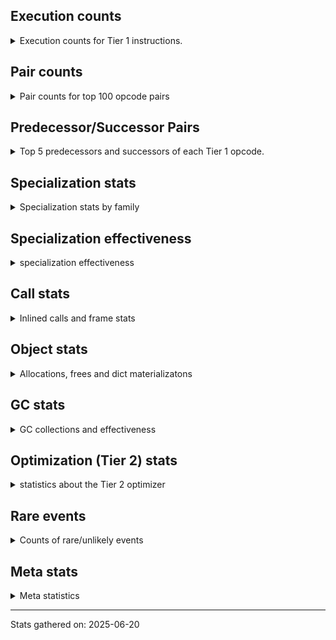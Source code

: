 ## Execution counts

<details>
<summary> Execution counts for Tier 1 instructions. </summary>


The "miss ratio" column shows the percentage of times the instruction
executed that it deoptimized. When this happens, the base unspecialized
instruction is not counted.

<table>
<thead>
<tr>
<th align="left">Name</th>
<th align="right">Base Count</th>
<th align="right">Head Count</th>
<th align="right">Change</th>
</tr>
</thead>
<tbody>
<tr>
<td align="left">LOAD_GLOBAL</td>
<td align="right">21,688</td>
<td align="right">21,681</td>
<td align="right">-0.0%</td>
</tr>
<tr>
<td align="left">CALL</td>
<td align="right">39,016</td>
<td align="right">39,009</td>
<td align="right">-0.0%</td>
</tr>
<tr>
<td align="left">COMPARE_OP</td>
<td align="right">641,288</td>
<td align="right">641,214</td>
<td align="right">-0.0%</td>
</tr>
<tr>
<td align="left">CALL_BUILTIN_CLASS</td>
<td align="right">674,813</td>
<td align="right">674,749</td>
<td align="right">-0.0%</td>
</tr>
<tr>
<td align="left">BINARY_OP</td>
<td align="right">9,217,125</td>
<td align="right">9,217,048</td>
<td align="right">-0.0%</td>
</tr>
<tr>
<td align="left">BINARY_OP_EXTEND</td>
<td align="right">1,088,431</td>
<td align="right">1,088,434</td>
<td align="right">0.0%</td>
</tr>
<tr>
<td align="left">LOAD_ATTR_INSTANCE_VALUE</td>
<td align="right">113,748,965</td>
<td align="right">113,748,901</td>
<td align="right">-0.0%</td>
</tr>
<tr>
<td align="left">LOAD_GLOBAL_BUILTIN</td>
<td align="right">133,685,870</td>
<td align="right">133,685,806</td>
<td align="right">-0.0%</td>
</tr>
<tr>
<td align="left">POP_JUMP_IF_FALSE</td>
<td align="right">157,445,227</td>
<td align="right">157,445,160</td>
<td align="right">-0.0%</td>
</tr>
<tr>
<td align="left">LOAD_CONST</td>
<td align="right">173,327,955</td>
<td align="right">173,327,888</td>
<td align="right">-0.0%</td>
</tr>
<tr>
<td align="left">LOAD_FAST_BORROW</td>
<td align="right">567,362,941</td>
<td align="right">567,362,807</td>
<td align="right">-0.0%</td>
</tr>
<tr>
<td align="left">LOAD_ATTR</td>
<td align="right">48,395,110</td>
<td align="right">48,395,103</td>
<td align="right">-0.0%</td>
</tr>
<tr>
<td align="left">RESUME_CHECK</td>
<td align="right">180,054,771</td>
<td align="right">180,054,771</td>
<td align="right">0.0%</td>
</tr>
<tr>
<td align="left">RETURN_VALUE</td>
<td align="right">155,566,436</td>
<td align="right">155,566,436</td>
<td align="right">0.0%</td>
</tr>
<tr>
<td align="left">STORE_FAST</td>
<td align="right">145,906,581</td>
<td align="right">145,906,581</td>
<td align="right">0.0%</td>
</tr>
<tr>
<td align="left">TO_BOOL_BOOL</td>
<td align="right">137,853,609</td>
<td align="right">137,853,609</td>
<td align="right">0.0%</td>
</tr>
<tr>
<td align="left">POP_TOP</td>
<td align="right">101,948,800</td>
<td align="right">101,948,800</td>
<td align="right">0.0%</td>
</tr>
<tr>
<td align="left">LOAD_FAST_BORROW_LOAD_FAST_BORROW</td>
<td align="right">98,683,761</td>
<td align="right">98,683,761</td>
<td align="right">0.0%</td>
</tr>
<tr>
<td align="left">GET_ITER</td>
<td align="right">88,143,395</td>
<td align="right">88,143,395</td>
<td align="right">0.0%</td>
</tr>
<tr>
<td align="left">POP_ITER</td>
<td align="right">86,454,415</td>
<td align="right">86,454,415</td>
<td align="right">0.0%</td>
</tr>
<tr>
<td align="left">CALL_PY_EXACT_ARGS</td>
<td align="right">84,508,888</td>
<td align="right">84,508,888</td>
<td align="right">0.0%</td>
</tr>
<tr>
<td align="left">CALL_ISINSTANCE</td>
<td align="right">83,875,742</td>
<td align="right">83,875,742</td>
<td align="right">0.0%</td>
</tr>
<tr>
<td align="left">LOAD_ATTR_METHOD_WITH_VALUES</td>
<td align="right">78,580,410</td>
<td align="right">78,580,410</td>
<td align="right">0.0%</td>
</tr>
<tr>
<td align="left">JUMP_BACKWARD_JIT</td>
<td align="right">75,027,177</td>
<td align="right">75,027,177</td>
<td align="right">0.0%</td>
</tr>
<tr>
<td align="left">LOAD_GLOBAL_MODULE</td>
<td align="right">72,330,413</td>
<td align="right">72,330,413</td>
<td align="right">0.0%</td>
</tr>
<tr>
<td align="left">LOAD_FAST</td>
<td align="right">64,247,756</td>
<td align="right">64,247,756</td>
<td align="right">0.0%</td>
</tr>
<tr>
<td align="left">FOR_ITER_LIST</td>
<td align="right">63,920,290</td>
<td align="right">63,920,290</td>
<td align="right">0.0%</td>
</tr>
<tr>
<td align="left">FOR_ITER_GEN</td>
<td align="right">61,068,659</td>
<td align="right">61,068,659</td>
<td align="right">0.0%</td>
</tr>
<tr>
<td align="left">NOP</td>
<td align="right">50,343,035</td>
<td align="right">50,343,035</td>
<td align="right">0.0%</td>
</tr>
<tr>
<td align="left">POP_JUMP_IF_TRUE</td>
<td align="right">46,675,955</td>
<td align="right">46,675,955</td>
<td align="right">0.0%</td>
</tr>
<tr>
<td align="left">RETURN_GENERATOR</td>
<td align="right">39,529,039</td>
<td align="right">39,529,039</td>
<td align="right">0.0%</td>
</tr>
<tr>
<td align="left">END_FOR</td>
<td align="right">38,888,516</td>
<td align="right">38,888,516</td>
<td align="right">0.0%</td>
</tr>
<tr>
<td align="left">LOAD_ATTR_NONDESCRIPTOR_WITH_VALUES</td>
<td align="right">38,816,832</td>
<td align="right">38,816,832</td>
<td align="right">0.0%</td>
</tr>
<tr>
<td align="left">INTERPRETER_EXIT</td>
<td align="right">38,032,963</td>
<td align="right">38,032,963</td>
<td align="right">0.0%</td>
</tr>
<tr>
<td align="left">LOAD_ATTR_METHOD_NO_DICT</td>
<td align="right">29,693,027</td>
<td align="right">29,693,027</td>
<td align="right">0.0%</td>
</tr>
<tr>
<td align="left">LOAD_ATTR_MODULE</td>
<td align="right">26,887,549</td>
<td align="right">26,887,549</td>
<td align="right">0.0%</td>
</tr>
<tr>
<td align="left">FOR_ITER_TUPLE</td>
<td align="right">24,850,299</td>
<td align="right">24,850,299</td>
<td align="right">0.0%</td>
</tr>
<tr>
<td align="left">YIELD_VALUE</td>
<td align="right">22,681,604</td>
<td align="right">22,681,604</td>
<td align="right">0.0%</td>
</tr>
<tr>
<td align="left">PUSH_NULL</td>
<td align="right">22,278,737</td>
<td align="right">22,278,737</td>
<td align="right">0.0%</td>
</tr>
<tr>
<td align="left">STORE_ATTR_INSTANCE_VALUE</td>
<td align="right">21,496,255</td>
<td align="right">21,496,255</td>
<td align="right">0.0%</td>
</tr>
<tr>
<td align="left">TO_BOOL_NONE</td>
<td align="right">19,222,459</td>
<td align="right">19,222,459</td>
<td align="right">0.0%</td>
</tr>
<tr>
<td align="left">POP_JUMP_IF_NOT_NONE</td>
<td align="right">17,851,825</td>
<td align="right">17,851,825</td>
<td align="right">0.0%</td>
</tr>
<tr>
<td align="left">COPY</td>
<td align="right">17,415,037</td>
<td align="right">17,415,037</td>
<td align="right">0.0%</td>
</tr>
<tr>
<td align="left">LOAD_ATTR_SLOT</td>
<td align="right">17,330,686</td>
<td align="right">17,330,686</td>
<td align="right">0.0%</td>
</tr>
<tr>
<td align="left">BUILD_TUPLE</td>
<td align="right">16,975,152</td>
<td align="right">16,975,152</td>
<td align="right">0.0%</td>
</tr>
<tr>
<td align="left">LOAD_ATTR_PROPERTY</td>
<td align="right">16,962,823</td>
<td align="right">16,962,823</td>
<td align="right">0.0%</td>
</tr>
<tr>
<td align="left">CALL_PY_GENERAL</td>
<td align="right">16,489,314</td>
<td align="right">16,489,314</td>
<td align="right">0.0%</td>
</tr>
<tr>
<td align="left">CALL_NON_PY_GENERAL</td>
<td align="right">16,185,178</td>
<td align="right">16,185,178</td>
<td align="right">0.0%</td>
</tr>
<tr>
<td align="left">TO_BOOL</td>
<td align="right">15,344,078</td>
<td align="right">15,344,078</td>
<td align="right">0.0%</td>
</tr>
<tr>
<td align="left">BINARY_OP_SUBSCR_DICT</td>
<td align="right">15,139,913</td>
<td align="right">15,139,913</td>
<td align="right">0.0%</td>
</tr>
<tr>
<td align="left">CALL_BUILTIN_FAST</td>
<td align="right">13,379,394</td>
<td align="right">13,379,394</td>
<td align="right">0.0%</td>
</tr>
<tr>
<td align="left">POP_JUMP_IF_NONE</td>
<td align="right">11,411,596</td>
<td align="right">11,411,596</td>
<td align="right">0.0%</td>
</tr>
<tr>
<td align="left">LOAD_SMALL_INT</td>
<td align="right">11,029,805</td>
<td align="right">11,029,805</td>
<td align="right">0.0%</td>
</tr>
<tr>
<td align="left">STORE_ATTR</td>
<td align="right">10,366,577</td>
<td align="right">10,366,577</td>
<td align="right">0.0%</td>
</tr>
<tr>
<td align="left">FOR_ITER</td>
<td align="right">9,971,415</td>
<td align="right">9,971,415</td>
<td align="right">0.0%</td>
</tr>
<tr>
<td align="left">LOAD_FAST_LOAD_FAST</td>
<td align="right">9,654,858</td>
<td align="right">9,654,858</td>
<td align="right">0.0%</td>
</tr>
<tr>
<td align="left">BINARY_OP_SUBSCR_LIST_INT</td>
<td align="right">9,454,692</td>
<td align="right">9,454,692</td>
<td align="right">0.0%</td>
</tr>
<tr>
<td align="left">ENTER_EXECUTOR</td>
<td align="right">9,103,569</td>
<td align="right">9,103,569</td>
<td align="right">0.0%</td>
</tr>
<tr>
<td align="left">BUILD_LIST</td>
<td align="right">8,712,158</td>
<td align="right">8,712,158</td>
<td align="right">0.0%</td>
</tr>
<tr>
<td align="left">CALL_METHOD_DESCRIPTOR_FAST</td>
<td align="right">8,221,869</td>
<td align="right">8,221,869</td>
<td align="right">0.0%</td>
</tr>
<tr>
<td align="left">CALL_TYPE_1</td>
<td align="right">7,308,795</td>
<td align="right">7,308,795</td>
<td align="right">0.0%</td>
</tr>
<tr>
<td align="left">STORE_FAST_STORE_FAST</td>
<td align="right">7,025,029</td>
<td align="right">7,025,029</td>
<td align="right">0.0%</td>
</tr>
<tr>
<td align="left">CALL_LIST_APPEND</td>
<td align="right">6,450,401</td>
<td align="right">6,450,401</td>
<td align="right">0.0%</td>
</tr>
<tr>
<td align="left">CALL_LEN</td>
<td align="right">6,089,645</td>
<td align="right">6,089,645</td>
<td align="right">0.0%</td>
</tr>
<tr>
<td align="left">FORMAT_SIMPLE</td>
<td align="right">5,948,311</td>
<td align="right">5,948,311</td>
<td align="right">0.0%</td>
</tr>
<tr>
<td align="left">CONVERT_VALUE</td>
<td align="right">5,682,851</td>
<td align="right">5,682,851</td>
<td align="right">0.0%</td>
</tr>
<tr>
<td align="left">UNPACK_SEQUENCE_TWO_TUPLE</td>
<td align="right">5,603,678</td>
<td align="right">5,603,678</td>
<td align="right">0.0%</td>
</tr>
<tr>
<td align="left">LOAD_ATTR_CLASS</td>
<td align="right">5,568,625</td>
<td align="right">5,568,625</td>
<td align="right">0.0%</td>
</tr>
<tr>
<td align="left">STORE_SUBSCR_DICT</td>
<td align="right">5,328,463</td>
<td align="right">5,328,463</td>
<td align="right">0.0%</td>
</tr>
<tr>
<td align="left">COMPARE_OP_STR</td>
<td align="right">5,015,604</td>
<td align="right">5,015,604</td>
<td align="right">0.0%</td>
</tr>
<tr>
<td align="left">IS_OP</td>
<td align="right">4,978,767</td>
<td align="right">4,978,767</td>
<td align="right">0.0%</td>
</tr>
<tr>
<td align="left">CALL_KW_PY</td>
<td align="right">4,644,824</td>
<td align="right">4,644,824</td>
<td align="right">0.0%</td>
</tr>
<tr>
<td align="left">BINARY_OP_ADD_UNICODE</td>
<td align="right">4,578,726</td>
<td align="right">4,578,726</td>
<td align="right">0.0%</td>
</tr>
<tr>
<td align="left">BUILD_MAP</td>
<td align="right">4,520,994</td>
<td align="right">4,520,994</td>
<td align="right">0.0%</td>
</tr>
<tr>
<td align="left">SWAP</td>
<td align="right">4,470,462</td>
<td align="right">4,470,462</td>
<td align="right">0.0%</td>
</tr>
<tr>
<td align="left">TO_BOOL_INT</td>
<td align="right">4,433,455</td>
<td align="right">4,433,455</td>
<td align="right">0.0%</td>
</tr>
<tr>
<td align="left">COMPARE_OP_INT</td>
<td align="right">4,322,057</td>
<td align="right">4,322,057</td>
<td align="right">0.0%</td>
</tr>
<tr>
<td align="left">CONTAINS_OP</td>
<td align="right">4,078,674</td>
<td align="right">4,078,674</td>
<td align="right">0.0%</td>
</tr>
<tr>
<td align="left">TO_BOOL_STR</td>
<td align="right">3,790,159</td>
<td align="right">3,790,159</td>
<td align="right">0.0%</td>
</tr>
<tr>
<td align="left">BINARY_OP_ADD_INT</td>
<td align="right">3,532,811</td>
<td align="right">3,532,811</td>
<td align="right">0.0%</td>
</tr>
<tr>
<td align="left">EXTENDED_ARG</td>
<td align="right">3,478,265</td>
<td align="right">3,478,265</td>
<td align="right">0.0%</td>
</tr>
<tr>
<td align="left">BINARY_SLICE</td>
<td align="right">3,137,867</td>
<td align="right">3,137,867</td>
<td align="right">0.0%</td>
</tr>
<tr>
<td align="left">CALL_BOUND_METHOD_EXACT_ARGS</td>
<td align="right">3,051,087</td>
<td align="right">3,051,087</td>
<td align="right">0.0%</td>
</tr>
<tr>
<td align="left">CALL_FUNCTION_EX</td>
<td align="right">2,973,599</td>
<td align="right">2,973,599</td>
<td align="right">0.0%</td>
</tr>
<tr>
<td align="left">CALL_METHOD_DESCRIPTOR_FAST_WITH_KEYWORDS</td>
<td align="right">2,971,056</td>
<td align="right">2,971,056</td>
<td align="right">0.0%</td>
</tr>
<tr>
<td align="left">BUILD_STRING</td>
<td align="right">2,941,148</td>
<td align="right">2,941,148</td>
<td align="right">0.0%</td>
</tr>
<tr>
<td align="left">NOT_TAKEN</td>
<td align="right">2,719,116</td>
<td align="right">2,719,116</td>
<td align="right">0.0%</td>
</tr>
<tr>
<td align="left">LOAD_ATTR_CLASS_WITH_METACLASS_CHECK</td>
<td align="right">2,687,021</td>
<td align="right">2,687,021</td>
<td align="right">0.0%</td>
</tr>
<tr>
<td align="left">LOAD_ATTR_WITH_HINT</td>
<td align="right">2,672,818</td>
<td align="right">2,672,818</td>
<td align="right">0.0%</td>
</tr>
<tr>
<td align="left">CONTAINS_OP_DICT</td>
<td align="right">2,653,725</td>
<td align="right">2,653,725</td>
<td align="right">0.0%</td>
</tr>
<tr>
<td align="left">JUMP_FORWARD</td>
<td align="right">2,478,030</td>
<td align="right">2,478,030</td>
<td align="right">0.0%</td>
</tr>
<tr>
<td align="left">CALL_METHOD_DESCRIPTOR_O</td>
<td align="right">2,223,856</td>
<td align="right">2,223,856</td>
<td align="right">0.0%</td>
</tr>
<tr>
<td align="left">BINARY_OP_SUBSCR_GETITEM</td>
<td align="right">2,019,477</td>
<td align="right">2,019,477</td>
<td align="right">0.0%</td>
</tr>
<tr>
<td align="left">CALL_METHOD_DESCRIPTOR_NOARGS</td>
<td align="right">1,820,025</td>
<td align="right">1,820,025</td>
<td align="right">0.0%</td>
</tr>
<tr>
<td align="left">BINARY_OP_SUBSCR_TUPLE_INT</td>
<td align="right">1,795,353</td>
<td align="right">1,795,353</td>
<td align="right">0.0%</td>
</tr>
<tr>
<td align="left">BINARY_OP_SUBSCR_LIST_SLICE</td>
<td align="right">1,721,556</td>
<td align="right">1,721,556</td>
<td align="right">0.0%</td>
</tr>
<tr>
<td align="left">UNPACK_SEQUENCE_TUPLE</td>
<td align="right">1,696,346</td>
<td align="right">1,696,346</td>
<td align="right">0.0%</td>
</tr>
<tr>
<td align="left">POP_EXCEPT</td>
<td align="right">1,668,715</td>
<td align="right">1,668,715</td>
<td align="right">0.0%</td>
</tr>
<tr>
<td align="left">PUSH_EXC_INFO</td>
<td align="right">1,668,715</td>
<td align="right">1,668,715</td>
<td align="right">0.0%</td>
</tr>
<tr>
<td align="left">CHECK_EXC_MATCH</td>
<td align="right">1,623,512</td>
<td align="right">1,623,512</td>
<td align="right">0.0%</td>
</tr>
<tr>
<td align="left">LIST_APPEND</td>
<td align="right">1,521,924</td>
<td align="right">1,521,924</td>
<td align="right">0.0%</td>
</tr>
<tr>
<td align="left">LOAD_DEREF</td>
<td align="right">1,512,507</td>
<td align="right">1,512,507</td>
<td align="right">0.0%</td>
</tr>
<tr>
<td align="left">STORE_SUBSCR</td>
<td align="right">1,490,297</td>
<td align="right">1,490,297</td>
<td align="right">0.0%</td>
</tr>
<tr>
<td align="left">BINARY_OP_SUBTRACT_INT</td>
<td align="right">1,455,214</td>
<td align="right">1,455,214</td>
<td align="right">0.0%</td>
</tr>
<tr>
<td align="left">STORE_ATTR_WITH_HINT</td>
<td align="right">1,341,773</td>
<td align="right">1,341,773</td>
<td align="right">0.0%</td>
</tr>
<tr>
<td align="left">TO_BOOL_LIST</td>
<td align="right">1,336,199</td>
<td align="right">1,336,199</td>
<td align="right">0.0%</td>
</tr>
<tr>
<td align="left">BINARY_OP_SUBSCR_STR_INT</td>
<td align="right">1,314,693</td>
<td align="right">1,314,693</td>
<td align="right">0.0%</td>
</tr>
<tr>
<td align="left">CALL_BUILTIN_FAST_WITH_KEYWORDS</td>
<td align="right">1,308,088</td>
<td align="right">1,308,088</td>
<td align="right">0.0%</td>
</tr>
<tr>
<td align="left">LIST_EXTEND</td>
<td align="right">1,277,184</td>
<td align="right">1,277,184</td>
<td align="right">0.0%</td>
</tr>
<tr>
<td align="left">CALL_INTRINSIC_1</td>
<td align="right">1,268,317</td>
<td align="right">1,268,317</td>
<td align="right">0.0%</td>
</tr>
<tr>
<td align="left">TO_BOOL_ALWAYS_TRUE</td>
<td align="right">1,249,757</td>
<td align="right">1,249,757</td>
<td align="right">0.0%</td>
</tr>
<tr>
<td align="left">DICT_MERGE</td>
<td align="right">1,248,121</td>
<td align="right">1,248,121</td>
<td align="right">0.0%</td>
</tr>
<tr>
<td align="left">CALL_STR_1</td>
<td align="right">1,133,187</td>
<td align="right">1,133,187</td>
<td align="right">0.0%</td>
</tr>
<tr>
<td align="left">LOAD_FAST_AND_CLEAR</td>
<td align="right">1,091,752</td>
<td align="right">1,091,752</td>
<td align="right">0.0%</td>
</tr>
<tr>
<td align="left">STORE_FAST_LOAD_FAST</td>
<td align="right">960,023</td>
<td align="right">960,023</td>
<td align="right">0.0%</td>
</tr>
<tr>
<td align="left">CALL_ALLOC_AND_ENTER_INIT</td>
<td align="right">893,150</td>
<td align="right">893,150</td>
<td align="right">0.0%</td>
</tr>
<tr>
<td align="left">STORE_ATTR_SLOT</td>
<td align="right">833,724</td>
<td align="right">833,724</td>
<td align="right">0.0%</td>
</tr>
<tr>
<td align="left">FOR_ITER_RANGE</td>
<td align="right">754,035</td>
<td align="right">754,035</td>
<td align="right">0.0%</td>
</tr>
<tr>
<td align="left">COPY_FREE_VARS</td>
<td align="right">744,012</td>
<td align="right">744,012</td>
<td align="right">0.0%</td>
</tr>
<tr>
<td align="left">STORE_SUBSCR_LIST_INT</td>
<td align="right">693,509</td>
<td align="right">693,509</td>
<td align="right">0.0%</td>
</tr>
<tr>
<td align="left">CALL_BUILTIN_O</td>
<td align="right">577,601</td>
<td align="right">577,601</td>
<td align="right">0.0%</td>
</tr>
<tr>
<td align="left">EXIT_INIT_CHECK</td>
<td align="right">554,742</td>
<td align="right">554,742</td>
<td align="right">0.0%</td>
</tr>
<tr>
<td align="left">MAKE_CELL</td>
<td align="right">501,852</td>
<td align="right">501,852</td>
<td align="right">0.0%</td>
</tr>
<tr>
<td align="left">CALL_KW_NON_PY</td>
<td align="right">462,022</td>
<td align="right">462,022</td>
<td align="right">0.0%</td>
</tr>
<tr>
<td align="left">LOAD_SPECIAL</td>
<td align="right">346,538</td>
<td align="right">346,538</td>
<td align="right">0.0%</td>
</tr>
<tr>
<td align="left">UNPACK_SEQUENCE</td>
<td align="right">296,745</td>
<td align="right">296,745</td>
<td align="right">0.0%</td>
</tr>
<tr>
<td align="left">LOAD_SUPER_ATTR_METHOD</td>
<td align="right">266,667</td>
<td align="right">266,667</td>
<td align="right">0.0%</td>
</tr>
<tr>
<td align="left">MAKE_FUNCTION</td>
<td align="right">257,895</td>
<td align="right">257,895</td>
<td align="right">0.0%</td>
</tr>
<tr>
<td align="left">CONTAINS_OP_SET</td>
<td align="right">239,464</td>
<td align="right">239,464</td>
<td align="right">0.0%</td>
</tr>
<tr>
<td align="left">BINARY_OP_INPLACE_ADD_UNICODE</td>
<td align="right">236,432</td>
<td align="right">236,432</td>
<td align="right">0.0%</td>
</tr>
<tr>
<td align="left">STORE_SLICE</td>
<td align="right">196,240</td>
<td align="right">196,240</td>
<td align="right">0.0%</td>
</tr>
<tr>
<td align="left">LOAD_ATTR_METHOD_LAZY_DICT</td>
<td align="right">192,022</td>
<td align="right">192,022</td>
<td align="right">0.0%</td>
</tr>
<tr>
<td align="left">RERAISE</td>
<td align="right">170,348</td>
<td align="right">170,348</td>
<td align="right">0.0%</td>
</tr>
<tr>
<td align="left">LOAD_SUPER_ATTR_ATTR</td>
<td align="right">158,435</td>
<td align="right">158,435</td>
<td align="right">0.0%</td>
</tr>
<tr>
<td align="left">MAP_ADD</td>
<td align="right">155,774</td>
<td align="right">155,774</td>
<td align="right">0.0%</td>
</tr>
<tr>
<td align="left">SET_FUNCTION_ATTRIBUTE</td>
<td align="right">152,965</td>
<td align="right">152,965</td>
<td align="right">0.0%</td>
</tr>
<tr>
<td align="left">DELETE_SUBSCR</td>
<td align="right">149,623</td>
<td align="right">149,623</td>
<td align="right">0.0%</td>
</tr>
<tr>
<td align="left">COMPARE_OP_FLOAT</td>
<td align="right">146,480</td>
<td align="right">146,480</td>
<td align="right">0.0%</td>
</tr>
<tr>
<td align="left">RAISE_VARARGS</td>
<td align="right">129,085</td>
<td align="right">129,085</td>
<td align="right">0.0%</td>
</tr>
<tr>
<td align="left">BUILD_SLICE</td>
<td align="right">119,000</td>
<td align="right">119,000</td>
<td align="right">0.0%</td>
</tr>
<tr>
<td align="left">LOAD_FAST_CHECK</td>
<td align="right">85,414</td>
<td align="right">85,414</td>
<td align="right">0.0%</td>
</tr>
<tr>
<td align="left">UNPACK_SEQUENCE_LIST</td>
<td align="right">84,414</td>
<td align="right">84,414</td>
<td align="right">0.0%</td>
</tr>
<tr>
<td align="left">UNARY_NOT</td>
<td align="right">79,863</td>
<td align="right">79,863</td>
<td align="right">0.0%</td>
</tr>
<tr>
<td align="left">UNARY_NEGATIVE</td>
<td align="right">76,985</td>
<td align="right">76,985</td>
<td align="right">0.0%</td>
</tr>
<tr>
<td align="left">JUMP_BACKWARD_NO_JIT</td>
<td align="right">57,746</td>
<td align="right">57,746</td>
<td align="right">0.0%</td>
</tr>
<tr>
<td align="left">IMPORT_FROM</td>
<td align="right">36,236</td>
<td align="right">36,236</td>
<td align="right">0.0%</td>
</tr>
<tr>
<td align="left">CALL_TUPLE_1</td>
<td align="right">35,592</td>
<td align="right">35,592</td>
<td align="right">0.0%</td>
</tr>
<tr>
<td align="left">JUMP_BACKWARD_NO_INTERRUPT</td>
<td align="right">28,987</td>
<td align="right">28,987</td>
<td align="right">0.0%</td>
</tr>
<tr>
<td align="left">IMPORT_NAME</td>
<td align="right">27,626</td>
<td align="right">27,626</td>
<td align="right">0.0%</td>
</tr>
<tr>
<td align="left">LOAD_NAME</td>
<td align="right">25,301</td>
<td align="right">25,301</td>
<td align="right">0.0%</td>
</tr>
<tr>
<td align="left">LOAD_COMMON_CONSTANT</td>
<td align="right">25,183</td>
<td align="right">25,183</td>
<td align="right">0.0%</td>
</tr>
<tr>
<td align="left">BUILD_SET</td>
<td align="right">23,696</td>
<td align="right">23,696</td>
<td align="right">0.0%</td>
</tr>
<tr>
<td align="left">STORE_NAME</td>
<td align="right">23,525</td>
<td align="right">23,525</td>
<td align="right">0.0%</td>
</tr>
<tr>
<td align="left">STORE_DEREF</td>
<td align="right">21,473</td>
<td align="right">21,473</td>
<td align="right">0.0%</td>
</tr>
<tr>
<td align="left">DELETE_ATTR</td>
<td align="right">16,387</td>
<td align="right">16,387</td>
<td align="right">0.0%</td>
</tr>
<tr>
<td align="left">SEND_GEN</td>
<td align="right">10,810</td>
<td align="right">10,810</td>
<td align="right">0.0%</td>
</tr>
<tr>
<td align="left">BINARY_OP_MULTIPLY_INT</td>
<td align="right">10,434</td>
<td align="right">10,434</td>
<td align="right">0.0%</td>
</tr>
<tr>
<td align="left">LOAD_ATTR_NONDESCRIPTOR_NO_DICT</td>
<td align="right">9,256</td>
<td align="right">9,256</td>
<td align="right">0.0%</td>
</tr>
<tr>
<td align="left">END_SEND</td>
<td align="right">8,706</td>
<td align="right">8,706</td>
<td align="right">0.0%</td>
</tr>
<tr>
<td align="left">GET_YIELD_FROM_ITER</td>
<td align="right">8,706</td>
<td align="right">8,706</td>
<td align="right">0.0%</td>
</tr>
<tr>
<td align="left">UNARY_INVERT</td>
<td align="right">8,141</td>
<td align="right">8,141</td>
<td align="right">0.0%</td>
</tr>
<tr>
<td align="left">SEND</td>
<td align="right">4,541</td>
<td align="right">4,541</td>
<td align="right">0.0%</td>
</tr>
<tr>
<td align="left">RESUME</td>
<td align="right">3,055</td>
<td align="right">3,055</td>
<td align="right">0.0%</td>
</tr>
<tr>
<td align="left">FORMAT_WITH_SPEC</td>
<td align="right">2,560</td>
<td align="right">2,560</td>
<td align="right">0.0%</td>
</tr>
<tr>
<td align="left">DELETE_FAST</td>
<td align="right">2,240</td>
<td align="right">2,240</td>
<td align="right">0.0%</td>
</tr>
<tr>
<td align="left">CALL_KW</td>
<td align="right">2,074</td>
<td align="right">2,074</td>
<td align="right">0.0%</td>
</tr>
<tr>
<td align="left">LOAD_BUILD_CLASS</td>
<td align="right">1,335</td>
<td align="right">1,335</td>
<td align="right">0.0%</td>
</tr>
<tr>
<td align="left">JUMP_BACKWARD</td>
<td align="right">499</td>
<td align="right">499</td>
<td align="right">0.0%</td>
</tr>
<tr>
<td align="left">DICT_UPDATE</td>
<td align="right">348</td>
<td align="right">348</td>
<td align="right">0.0%</td>
</tr>
<tr>
<td align="left">LOAD_LOCALS</td>
<td align="right">298</td>
<td align="right">298</td>
<td align="right">0.0%</td>
</tr>
<tr>
<td align="left">LOAD_SUPER_ATTR</td>
<td align="right">259</td>
<td align="right">259</td>
<td align="right">0.0%</td>
</tr>
<tr>
<td align="left">SET_ADD</td>
<td align="right">175</td>
<td align="right">175</td>
<td align="right">0.0%</td>
</tr>
<tr>
<td align="left">CALL_BOUND_METHOD_GENERAL</td>
<td align="right">129</td>
<td align="right">129</td>
<td align="right">0.0%</td>
</tr>
<tr>
<td align="left">SETUP_ANNOTATIONS</td>
<td align="right">117</td>
<td align="right">117</td>
<td align="right">0.0%</td>
</tr>
<tr>
<td align="left">CALL_KW_BOUND_METHOD</td>
<td align="right">98</td>
<td align="right">98</td>
<td align="right">0.0%</td>
</tr>
<tr>
<td align="left">SET_UPDATE</td>
<td align="right">74</td>
<td align="right">74</td>
<td align="right">0.0%</td>
</tr>
<tr>
<td align="left">BINARY_OP_SUBTRACT_FLOAT</td>
<td align="right">63</td>
<td align="right">63</td>
<td align="right">0.0%</td>
</tr>
<tr>
<td align="left">WITH_EXCEPT_START</td>
<td align="right">16</td>
<td align="right">16</td>
<td align="right">0.0%</td>
</tr>
<tr>
<td align="left">STORE_GLOBAL</td>
<td align="right">14</td>
<td align="right">14</td>
<td align="right">0.0%</td>
</tr>
<tr>
<td align="left">DELETE_NAME</td>
<td align="right">9</td>
<td align="right">9</td>
<td align="right">0.0%</td>
</tr>
</tbody>
</table>


</details>

## Pair counts

<details>
<summary> Pair counts for top 100 opcode pairs </summary>


Pairs of specialized operations that deoptimize and are then followed by
the corresponding unspecialized instruction are not counted as pairs.

Not included in comparative output.


</details>

## Predecessor/Successor Pairs

<details>
<summary> Top 5 predecessors and successors of each Tier 1 opcode. </summary>


This does not include the unspecialized instructions that occur after a
specialized instruction deoptimizes.

Not included in comparative output.


</details>

## Specialization stats

<details>
<summary> Specialization stats by family </summary>

### BINARY_OP

<details>
<summary> specialization stats for BINARY_OP family </summary>

<table>
<thead>
<tr>
<th align="left">Kind</th>
<th align="right">Base Count</th>
<th align="right">Base Ratio</th>
<th align="right">Head Count</th>
<th align="right">Head Ratio</th>
<th align="right">Change</th>
</tr>
</thead>
<tbody>
<tr>
<td align="left">
deferred
<details>
<summary>ⓘ</summary>

Lists the number of "deferred" (i.e. not specialized) instructions executed.
</details>
</td>
<td align="right">9,178,498</td>
<td align="right">13.9%</td>
<td align="right">9,178,428</td>
<td align="right">13.9%</td>
<td align="right">-0.0%</td>
</tr>
<tr>
<td align="left">
hit
<details>
<summary>ⓘ</summary>

Specialized instructions that complete.
</details>
</td>
<td align="right">53,568,795</td>
<td align="right">81.3%</td>
<td align="right">53,568,798</td>
<td align="right">81.3%</td>
<td align="right">0.0%</td>
</tr>
<tr>
<td align="left">
miss
<details>
<summary>ⓘ</summary>

Specialized instructions that deopt.
</details>
</td>
<td align="right">3,100,261</td>
<td align="right">4.7%</td>
<td align="right">3,100,261</td>
<td align="right">4.7%</td>
<td align="right">0.0%</td>
</tr>
</tbody>
</table>

<table>
<thead>
<tr>
<th align="left">Success</th>
<th align="right">Base Count</th>
<th align="right">Base Ratio</th>
<th align="right">Head Count</th>
<th align="right">Head Ratio</th>
<th align="right">Change</th>
</tr>
</thead>
<tbody>
<tr>
<td align="left">Failure</td>
<td align="right">36,635</td>
<td align="right">37.8%</td>
<td align="right">36,628</td>
<td align="right">37.8%</td>
<td align="right">-0.0%</td>
</tr>
<tr>
<td align="left">Success</td>
<td align="right">60,339</td>
<td align="right">62.2%</td>
<td align="right">60,339</td>
<td align="right">62.2%</td>
<td align="right">0.0%</td>
</tr>
</tbody>
</table>

<table>
<thead>
<tr>
<th align="left">Failure kind</th>
<th align="right">Base Count</th>
<th align="right">Base Ratio</th>
<th align="right">Head Count</th>
<th align="right">Head Ratio</th>
<th align="right">Change</th>
</tr>
</thead>
<tbody>
<tr>
<td align="left">floor divide</td>
<td align="right">131</td>
<td align="right">0.4%</td>
<td align="right">124</td>
<td align="right">0.3%</td>
<td align="right">-5.3%</td>
</tr>
<tr>
<td align="left">subscr tuple slice</td>
<td align="right">23,921</td>
<td align="right">65.3%</td>
<td align="right">23,921</td>
<td align="right">65.3%</td>
<td align="right">0.0%</td>
</tr>
<tr>
<td align="left">remainder</td>
<td align="right">3,403</td>
<td align="right">9.3%</td>
<td align="right">3,403</td>
<td align="right">9.3%</td>
<td align="right">0.0%</td>
</tr>
<tr>
<td align="left">out of range</td>
<td align="right">2,632</td>
<td align="right">7.2%</td>
<td align="right">2,632</td>
<td align="right">7.2%</td>
<td align="right">0.0%</td>
</tr>
<tr>
<td align="left">add different types</td>
<td align="right">2,349</td>
<td align="right">6.4%</td>
<td align="right">2,349</td>
<td align="right">6.4%</td>
<td align="right">0.0%</td>
</tr>
<tr>
<td align="left">add other</td>
<td align="right">1,504</td>
<td align="right">4.1%</td>
<td align="right">1,504</td>
<td align="right">4.1%</td>
<td align="right">0.0%</td>
</tr>
<tr>
<td align="left">subscr string slice</td>
<td align="right">698</td>
<td align="right">1.9%</td>
<td align="right">698</td>
<td align="right">1.9%</td>
<td align="right">0.0%</td>
</tr>
<tr>
<td align="left">or</td>
<td align="right">535</td>
<td align="right">1.5%</td>
<td align="right">535</td>
<td align="right">1.5%</td>
<td align="right">0.0%</td>
</tr>
<tr>
<td align="left">true divide different types</td>
<td align="right">272</td>
<td align="right">0.7%</td>
<td align="right">272</td>
<td align="right">0.7%</td>
<td align="right">0.0%</td>
</tr>
<tr>
<td align="left">subscr defaultdict</td>
<td align="right">254</td>
<td align="right">0.7%</td>
<td align="right">254</td>
<td align="right">0.7%</td>
<td align="right">0.0%</td>
</tr>
<tr>
<td align="left">multiply different types</td>
<td align="right">229</td>
<td align="right">0.6%</td>
<td align="right">229</td>
<td align="right">0.6%</td>
<td align="right">0.0%</td>
</tr>
<tr>
<td align="left">subscr</td>
<td align="right">196</td>
<td align="right">0.5%</td>
<td align="right">196</td>
<td align="right">0.5%</td>
<td align="right">0.0%</td>
</tr>
<tr>
<td align="left">or different types</td>
<td align="right">116</td>
<td align="right">0.3%</td>
<td align="right">116</td>
<td align="right">0.3%</td>
<td align="right">0.0%</td>
</tr>
<tr>
<td align="left">subscr other slice</td>
<td align="right">110</td>
<td align="right">0.3%</td>
<td align="right">110</td>
<td align="right">0.3%</td>
<td align="right">0.0%</td>
</tr>
<tr>
<td align="left">subscr counter</td>
<td align="right">92</td>
<td align="right">0.3%</td>
<td align="right">92</td>
<td align="right">0.3%</td>
<td align="right">0.0%</td>
</tr>
<tr>
<td align="left">and other</td>
<td align="right">66</td>
<td align="right">0.2%</td>
<td align="right">66</td>
<td align="right">0.2%</td>
<td align="right">0.0%</td>
</tr>
<tr>
<td align="left">subtract other</td>
<td align="right">66</td>
<td align="right">0.2%</td>
<td align="right">66</td>
<td align="right">0.2%</td>
<td align="right">0.0%</td>
</tr>
<tr>
<td align="left">true divide other</td>
<td align="right">46</td>
<td align="right">0.1%</td>
<td align="right">46</td>
<td align="right">0.1%</td>
<td align="right">0.0%</td>
</tr>
<tr>
<td align="left">and int</td>
<td align="right">6</td>
<td align="right">0.0%</td>
<td align="right">6</td>
<td align="right">0.0%</td>
<td align="right">0.0%</td>
</tr>
<tr>
<td align="left">subscr bytes</td>
<td align="right">4</td>
<td align="right">0.0%</td>
<td align="right">4</td>
<td align="right">0.0%</td>
<td align="right">0.0%</td>
</tr>
<tr>
<td align="left">lshift</td>
<td align="right">2</td>
<td align="right">0.0%</td>
<td align="right">2</td>
<td align="right">0.0%</td>
<td align="right">0.0%</td>
</tr>
<tr>
<td align="left">and different types</td>
<td align="right">1</td>
<td align="right">0.0%</td>
<td align="right">1</td>
<td align="right">0.0%</td>
<td align="right">0.0%</td>
</tr>
<tr>
<td align="left">subscr enumdict</td>
<td align="right">1</td>
<td align="right">0.0%</td>
<td align="right">1</td>
<td align="right">0.0%</td>
<td align="right">0.0%</td>
</tr>
<tr>
<td align="left">subscr range</td>
<td align="right">1</td>
<td align="right">0.0%</td>
<td align="right">1</td>
<td align="right">0.0%</td>
<td align="right">0.0%</td>
</tr>
</tbody>
</table>


</details>

### BINARY_SLICE

<details>
<summary> specialization stats for BINARY_SLICE family </summary>

<table>
<thead>
<tr>
<th align="left">Kind</th>
<th align="right">Base Count</th>
<th align="right">Base Ratio</th>
<th align="right">Head Count</th>
<th align="right">Head Ratio</th>
<th align="right">Change</th>
</tr>
</thead>
<tbody>
<tr>
<td align="left">
deferred
<details>
<summary>ⓘ</summary>

Lists the number of "deferred" (i.e. not specialized) instructions executed.
</details>
</td>
<td align="right">3,137,867</td>
<td align="right">100.0%</td>
<td align="right">3,137,867</td>
<td align="right">100.0%</td>
<td align="right">0.0%</td>
</tr>
</tbody>
</table>


</details>

### CALL

<details>
<summary> specialization stats for CALL family </summary>

<table>
<thead>
<tr>
<th align="left">Kind</th>
<th align="right">Base Count</th>
<th align="right">Base Ratio</th>
<th align="right">Head Count</th>
<th align="right">Head Ratio</th>
<th align="right">Change</th>
</tr>
</thead>
<tbody>
<tr>
<td align="left">
deferred
<details>
<summary>ⓘ</summary>

Lists the number of "deferred" (i.e. not specialized) instructions executed.
</details>
</td>
<td align="right">1,897,758</td>
<td align="right">0.8%</td>
<td align="right">1,897,755</td>
<td align="right">0.8%</td>
<td align="right">-0.0%</td>
</tr>
<tr>
<td align="left">
hit
<details>
<summary>ⓘ</summary>

Specialized instructions that complete.
</details>
</td>
<td align="right">240,324,622</td>
<td align="right">99.2%</td>
<td align="right">240,324,558</td>
<td align="right">99.2%</td>
<td align="right">-0.0%</td>
</tr>
<tr>
<td align="left">
miss
<details>
<summary>ⓘ</summary>

Specialized instructions that deopt.
</details>
</td>
<td align="right">1,918,971</td>
<td align="right">0.8%</td>
<td align="right">1,918,971</td>
<td align="right">0.8%</td>
<td align="right">0.0%</td>
</tr>
</tbody>
</table>

<table>
<thead>
<tr>
<th align="left">Success</th>
<th align="right">Base Count</th>
<th align="right">Base Ratio</th>
<th align="right">Head Count</th>
<th align="right">Head Ratio</th>
<th align="right">Change</th>
</tr>
</thead>
<tbody>
<tr>
<td align="left">Success</td>
<td align="right">60,229</td>
<td align="right">100.0%</td>
<td align="right">60,225</td>
<td align="right">100.0%</td>
<td align="right">-0.0%</td>
</tr>
<tr>
<td align="left">Failure</td>
<td align="right">0</td>
<td align="right">0.0%</td>
<td align="right">0</td>
<td align="right">0.0%</td>
<td align="right"></td>
</tr>
</tbody>
</table>

<table>
<thead>
<tr>
<th align="left">Failure kind</th>
<th align="right">Base Count</th>
<th align="right">Base Ratio</th>
<th align="right">Head Count</th>
<th align="right">Head Ratio</th>
<th align="right">Change</th>
</tr>
</thead>
<tbody>
<tr>
<td align="left">init not simple</td>
<td align="right">424</td>
<td align="right">424 / 0 !!</td>
<td align="right">424</td>
<td align="right">424 / 0 !!</td>
<td align="right">0.0%</td>
</tr>
<tr>
<td align="left">init not python</td>
<td align="right">24</td>
<td align="right">24 / 0 !!</td>
<td align="right">24</td>
<td align="right">24 / 0 !!</td>
<td align="right">0.0%</td>
</tr>
</tbody>
</table>


</details>

### CALL_KW

<details>
<summary> specialization stats for CALL_KW family </summary>

<table>
<thead>
<tr>
<th align="left">Kind</th>
<th align="right">Base Count</th>
<th align="right">Base Ratio</th>
<th align="right">Head Count</th>
<th align="right">Head Ratio</th>
<th align="right">Change</th>
</tr>
</thead>
<tbody>
<tr>
<td align="left">
deferred
<details>
<summary>ⓘ</summary>

Lists the number of "deferred" (i.e. not specialized) instructions executed.
</details>
</td>
<td align="right">386</td>
<td align="right">18.1%</td>
<td align="right">386</td>
<td align="right">18.1%</td>
<td align="right">0.0%</td>
</tr>
<tr>
<td align="left">
miss
<details>
<summary>ⓘ</summary>

Specialized instructions that deopt.
</details>
</td>
<td align="right">64</td>
<td align="right">3.0%</td>
<td align="right">64</td>
<td align="right">3.0%</td>
<td align="right">0.0%</td>
</tr>
</tbody>
</table>

<table>
<thead>
<tr>
<th align="left">Success</th>
<th align="right">Base Count</th>
<th align="right">Base Ratio</th>
<th align="right">Head Count</th>
<th align="right">Head Ratio</th>
<th align="right">Change</th>
</tr>
</thead>
<tbody>
<tr>
<td align="left">Success</td>
<td align="right">1,752</td>
<td align="right">100.0%</td>
<td align="right">1,752</td>
<td align="right">100.0%</td>
<td align="right">0.0%</td>
</tr>
<tr>
<td align="left">Failure</td>
<td align="right">0</td>
<td align="right">0.0%</td>
<td align="right">0</td>
<td align="right">0.0%</td>
<td align="right"></td>
</tr>
</tbody>
</table>


</details>

### COMPARE_OP

<details>
<summary> specialization stats for COMPARE_OP family </summary>

<table>
<thead>
<tr>
<th align="left">Kind</th>
<th align="right">Base Count</th>
<th align="right">Base Ratio</th>
<th align="right">Head Count</th>
<th align="right">Head Ratio</th>
<th align="right">Change</th>
</tr>
</thead>
<tbody>
<tr>
<td align="left">
deferred
<details>
<summary>ⓘ</summary>

Lists the number of "deferred" (i.e. not specialized) instructions executed.
</details>
</td>
<td align="right">637,383</td>
<td align="right">5.5%</td>
<td align="right">637,316</td>
<td align="right">5.5%</td>
<td align="right">-0.0%</td>
</tr>
<tr>
<td align="left">
hit
<details>
<summary>ⓘ</summary>

Specialized instructions that complete.
</details>
</td>
<td align="right">10,927,081</td>
<td align="right">94.4%</td>
<td align="right">10,927,081</td>
<td align="right">94.4%</td>
<td align="right">0.0%</td>
</tr>
<tr>
<td align="left">
miss
<details>
<summary>ⓘ</summary>

Specialized instructions that deopt.
</details>
</td>
<td align="right">8,063</td>
<td align="right">0.1%</td>
<td align="right">8,063</td>
<td align="right">0.1%</td>
<td align="right">0.0%</td>
</tr>
</tbody>
</table>

<table>
<thead>
<tr>
<th align="left">Success</th>
<th align="right">Base Count</th>
<th align="right">Base Ratio</th>
<th align="right">Head Count</th>
<th align="right">Head Ratio</th>
<th align="right">Change</th>
</tr>
</thead>
<tbody>
<tr>
<td align="left">Failure</td>
<td align="right">2,691</td>
<td align="right">66.7%</td>
<td align="right">2,684</td>
<td align="right">66.6%</td>
<td align="right">-0.3%</td>
</tr>
<tr>
<td align="left">Success</td>
<td align="right">1,345</td>
<td align="right">33.3%</td>
<td align="right">1,345</td>
<td align="right">33.4%</td>
<td align="right">0.0%</td>
</tr>
</tbody>
</table>

<table>
<thead>
<tr>
<th align="left">Failure kind</th>
<th align="right">Base Count</th>
<th align="right">Base Ratio</th>
<th align="right">Head Count</th>
<th align="right">Head Ratio</th>
<th align="right">Change</th>
</tr>
</thead>
<tbody>
<tr>
<td align="left">big int</td>
<td align="right">108</td>
<td align="right">4.0%</td>
<td align="right">101</td>
<td align="right">3.8%</td>
<td align="right">-6.5%</td>
</tr>
<tr>
<td align="left">different types</td>
<td align="right">1,825</td>
<td align="right">67.8%</td>
<td align="right">1,825</td>
<td align="right">68.0%</td>
<td align="right">0.0%</td>
</tr>
<tr>
<td align="left">list</td>
<td align="right">259</td>
<td align="right">9.6%</td>
<td align="right">259</td>
<td align="right">9.6%</td>
<td align="right">0.0%</td>
</tr>
<tr>
<td align="left">other</td>
<td align="right">251</td>
<td align="right">9.3%</td>
<td align="right">251</td>
<td align="right">9.4%</td>
<td align="right">0.0%</td>
</tr>
<tr>
<td align="left">tuple</td>
<td align="right">156</td>
<td align="right">5.8%</td>
<td align="right">156</td>
<td align="right">5.8%</td>
<td align="right">0.0%</td>
</tr>
<tr>
<td align="left">set</td>
<td align="right">43</td>
<td align="right">1.6%</td>
<td align="right">43</td>
<td align="right">1.6%</td>
<td align="right">0.0%</td>
</tr>
<tr>
<td align="left">baseobject</td>
<td align="right">27</td>
<td align="right">1.0%</td>
<td align="right">27</td>
<td align="right">1.0%</td>
<td align="right">0.0%</td>
</tr>
<tr>
<td align="left">string</td>
<td align="right">21</td>
<td align="right">0.8%</td>
<td align="right">21</td>
<td align="right">0.8%</td>
<td align="right">0.0%</td>
</tr>
<tr>
<td align="left">bytes</td>
<td align="right">1</td>
<td align="right">0.0%</td>
<td align="right">1</td>
<td align="right">0.0%</td>
<td align="right">0.0%</td>
</tr>
</tbody>
</table>


</details>

### CONTAINS_OP

<details>
<summary> specialization stats for CONTAINS_OP family </summary>

<table>
<thead>
<tr>
<th align="left">Kind</th>
<th align="right">Base Count</th>
<th align="right">Base Ratio</th>
<th align="right">Head Count</th>
<th align="right">Head Ratio</th>
<th align="right">Change</th>
</tr>
</thead>
<tbody>
<tr>
<td align="left">
deferred
<details>
<summary>ⓘ</summary>

Lists the number of "deferred" (i.e. not specialized) instructions executed.
</details>
</td>
<td align="right">4,073,168</td>
<td align="right">25.8%</td>
<td align="right">4,073,168</td>
<td align="right">25.8%</td>
<td align="right">0.0%</td>
</tr>
<tr>
<td align="left">
hit
<details>
<summary>ⓘ</summary>

Specialized instructions that complete.
</details>
</td>
<td align="right">11,734,919</td>
<td align="right">74.2%</td>
<td align="right">11,734,919</td>
<td align="right">74.2%</td>
<td align="right">0.0%</td>
</tr>
</tbody>
</table>

<table>
<thead>
<tr>
<th align="left">Success</th>
<th align="right">Base Count</th>
<th align="right">Base Ratio</th>
<th align="right">Head Count</th>
<th align="right">Head Ratio</th>
<th align="right">Change</th>
</tr>
</thead>
<tbody>
<tr>
<td align="left">Success</td>
<td align="right">529</td>
<td align="right">9.6%</td>
<td align="right">529</td>
<td align="right">9.6%</td>
<td align="right">0.0%</td>
</tr>
<tr>
<td align="left">Failure</td>
<td align="right">4,977</td>
<td align="right">90.4%</td>
<td align="right">4,977</td>
<td align="right">90.4%</td>
<td align="right">0.0%</td>
</tr>
</tbody>
</table>

<table>
<thead>
<tr>
<th align="left">Failure kind</th>
<th align="right">Base Count</th>
<th align="right">Base Ratio</th>
<th align="right">Head Count</th>
<th align="right">Head Ratio</th>
<th align="right">Change</th>
</tr>
</thead>
<tbody>
<tr>
<td align="left">str</td>
<td align="right">2,196</td>
<td align="right">44.1%</td>
<td align="right">2,196</td>
<td align="right">44.1%</td>
<td align="right">0.0%</td>
</tr>
<tr>
<td align="left">tuple</td>
<td align="right">1,424</td>
<td align="right">28.6%</td>
<td align="right">1,424</td>
<td align="right">28.6%</td>
<td align="right">0.0%</td>
</tr>
<tr>
<td align="left">other</td>
<td align="right">730</td>
<td align="right">14.7%</td>
<td align="right">730</td>
<td align="right">14.7%</td>
<td align="right">0.0%</td>
</tr>
<tr>
<td align="left">list</td>
<td align="right">627</td>
<td align="right">12.6%</td>
<td align="right">627</td>
<td align="right">12.6%</td>
<td align="right">0.0%</td>
</tr>
</tbody>
</table>


</details>

### FOR_ITER

<details>
<summary> specialization stats for FOR_ITER family </summary>

<table>
<thead>
<tr>
<th align="left">Kind</th>
<th align="right">Base Count</th>
<th align="right">Base Ratio</th>
<th align="right">Head Count</th>
<th align="right">Head Ratio</th>
<th align="right">Change</th>
</tr>
</thead>
<tbody>
<tr>
<td align="left">
deferred
<details>
<summary>ⓘ</summary>

Lists the number of "deferred" (i.e. not specialized) instructions executed.
</details>
</td>
<td align="right">9,965,173</td>
<td align="right">6.2%</td>
<td align="right">9,965,173</td>
<td align="right">6.2%</td>
<td align="right">0.0%</td>
</tr>
<tr>
<td align="left">
hit
<details>
<summary>ⓘ</summary>

Specialized instructions that complete.
</details>
</td>
<td align="right">123,493,263</td>
<td align="right">76.9%</td>
<td align="right">123,493,263</td>
<td align="right">76.9%</td>
<td align="right">0.0%</td>
</tr>
<tr>
<td align="left">
miss
<details>
<summary>ⓘ</summary>

Specialized instructions that deopt.
</details>
</td>
<td align="right">27,100,020</td>
<td align="right">16.9%</td>
<td align="right">27,100,020</td>
<td align="right">16.9%</td>
<td align="right">0.0%</td>
</tr>
</tbody>
</table>

<table>
<thead>
<tr>
<th align="left">Success</th>
<th align="right">Base Count</th>
<th align="right">Base Ratio</th>
<th align="right">Head Count</th>
<th align="right">Head Ratio</th>
<th align="right">Change</th>
</tr>
</thead>
<tbody>
<tr>
<td align="left">Success</td>
<td align="right">511,960</td>
<td align="right">98.9%</td>
<td align="right">511,960</td>
<td align="right">98.9%</td>
<td align="right">0.0%</td>
</tr>
<tr>
<td align="left">Failure</td>
<td align="right">5,587</td>
<td align="right">1.1%</td>
<td align="right">5,587</td>
<td align="right">1.1%</td>
<td align="right">0.0%</td>
</tr>
</tbody>
</table>

<table>
<thead>
<tr>
<th align="left">Failure kind</th>
<th align="right">Base Count</th>
<th align="right">Base Ratio</th>
<th align="right">Head Count</th>
<th align="right">Head Ratio</th>
<th align="right">Change</th>
</tr>
</thead>
<tbody>
<tr>
<td align="left">seq iter</td>
<td align="right">1,809</td>
<td align="right">32.4%</td>
<td align="right">1,809</td>
<td align="right">32.4%</td>
<td align="right">0.0%</td>
</tr>
<tr>
<td align="left">dict items</td>
<td align="right">1,251</td>
<td align="right">22.4%</td>
<td align="right">1,251</td>
<td align="right">22.4%</td>
<td align="right">0.0%</td>
</tr>
<tr>
<td align="left">dict values</td>
<td align="right">794</td>
<td align="right">14.2%</td>
<td align="right">794</td>
<td align="right">14.2%</td>
<td align="right">0.0%</td>
</tr>
<tr>
<td align="left">dict keys</td>
<td align="right">469</td>
<td align="right">8.4%</td>
<td align="right">469</td>
<td align="right">8.4%</td>
<td align="right">0.0%</td>
</tr>
<tr>
<td align="left">zip</td>
<td align="right">351</td>
<td align="right">6.3%</td>
<td align="right">351</td>
<td align="right">6.3%</td>
<td align="right">0.0%</td>
</tr>
<tr>
<td align="left">enumerate</td>
<td align="right">276</td>
<td align="right">4.9%</td>
<td align="right">276</td>
<td align="right">4.9%</td>
<td align="right">0.0%</td>
</tr>
<tr>
<td align="left">set</td>
<td align="right">272</td>
<td align="right">4.9%</td>
<td align="right">272</td>
<td align="right">4.9%</td>
<td align="right">0.0%</td>
</tr>
<tr>
<td align="left">ascii string</td>
<td align="right">108</td>
<td align="right">1.9%</td>
<td align="right">108</td>
<td align="right">1.9%</td>
<td align="right">0.0%</td>
</tr>
<tr>
<td align="left">reversed list</td>
<td align="right">97</td>
<td align="right">1.7%</td>
<td align="right">97</td>
<td align="right">1.7%</td>
<td align="right">0.0%</td>
</tr>
<tr>
<td align="left">other</td>
<td align="right">60</td>
<td align="right">1.1%</td>
<td align="right">60</td>
<td align="right">1.1%</td>
<td align="right">0.0%</td>
</tr>
<tr>
<td align="left">map</td>
<td align="right">51</td>
<td align="right">0.9%</td>
<td align="right">51</td>
<td align="right">0.9%</td>
<td align="right">0.0%</td>
</tr>
<tr>
<td align="left">list</td>
<td align="right">49</td>
<td align="right">0.9%</td>
<td align="right">49</td>
<td align="right">0.9%</td>
<td align="right">0.0%</td>
</tr>
</tbody>
</table>


</details>

### GET_ITER

<details>
<summary> specialization stats for GET_ITER family </summary>

<table>
<thead>
<tr>
<th align="left">Failure kind</th>
<th align="right">Base Count</th>
<th align="right">Base Ratio</th>
<th align="right">Head Count</th>
<th align="right">Head Ratio</th>
<th align="right">Change</th>
</tr>
</thead>
<tbody>
<tr>
<td align="left">generator</td>
<td align="right">39,247,173</td>
<td align="right">39,247,173 / 0 !!</td>
<td align="right">39,247,173</td>
<td align="right">39,247,173 / 0 !!</td>
<td align="right">0.0%</td>
</tr>
<tr>
<td align="left">list</td>
<td align="right">24,403,470</td>
<td align="right">24,403,470 / 0 !!</td>
<td align="right">24,403,470</td>
<td align="right">24,403,470 / 0 !!</td>
<td align="right">0.0%</td>
</tr>
<tr>
<td align="left">tuple</td>
<td align="right">21,178,626</td>
<td align="right">21,178,626 / 0 !!</td>
<td align="right">21,178,626</td>
<td align="right">21,178,626 / 0 !!</td>
<td align="right">0.0%</td>
</tr>
<tr>
<td align="left">other</td>
<td align="right">3,653,369</td>
<td align="right">3,653,369 / 0 !!</td>
<td align="right">3,653,369</td>
<td align="right">3,653,369 / 0 !!</td>
<td align="right">0.0%</td>
</tr>
<tr>
<td align="left">self</td>
<td align="right">218,685</td>
<td align="right">218,685 / 0 !!</td>
<td align="right">218,685</td>
<td align="right">218,685 / 0 !!</td>
<td align="right">0.0%</td>
</tr>
<tr>
<td align="left">dict keys</td>
<td align="right">149,322</td>
<td align="right">149,322 / 0 !!</td>
<td align="right">149,322</td>
<td align="right">149,322 / 0 !!</td>
<td align="right">0.0%</td>
</tr>
<tr>
<td align="left">enumerate</td>
<td align="right">52,709</td>
<td align="right">52,709 / 0 !!</td>
<td align="right">52,709</td>
<td align="right">52,709 / 0 !!</td>
<td align="right">0.0%</td>
</tr>
<tr>
<td align="left">string</td>
<td align="right">33,626</td>
<td align="right">33,626 / 0 !!</td>
<td align="right">33,626</td>
<td align="right">33,626 / 0 !!</td>
<td align="right">0.0%</td>
</tr>
<tr>
<td align="left">set</td>
<td align="right">1,730</td>
<td align="right">1,730 / 0 !!</td>
<td align="right">1,730</td>
<td align="right">1,730 / 0 !!</td>
<td align="right">0.0%</td>
</tr>
</tbody>
</table>


</details>

### LOAD_ATTR

<details>
<summary> specialization stats for LOAD_ATTR family </summary>

<table>
<thead>
<tr>
<th align="left">Kind</th>
<th align="right">Base Count</th>
<th align="right">Base Ratio</th>
<th align="right">Head Count</th>
<th align="right">Head Ratio</th>
<th align="right">Change</th>
</tr>
</thead>
<tbody>
<tr>
<td align="left">
hit
<details>
<summary>ⓘ</summary>

Specialized instructions that complete.
</details>
</td>
<td align="right">215,209,273</td>
<td align="right">54.1%</td>
<td align="right">215,209,209</td>
<td align="right">54.1%</td>
<td align="right">-0.0%</td>
</tr>
<tr>
<td align="left">
deferred
<details>
<summary>ⓘ</summary>

Lists the number of "deferred" (i.e. not specialized) instructions executed.
</details>
</td>
<td align="right">47,809,754</td>
<td align="right">12.0%</td>
<td align="right">47,809,751</td>
<td align="right">12.0%</td>
<td align="right">-0.0%</td>
</tr>
<tr>
<td align="left">
deopt
<details>
<summary>ⓘ</summary>

Specialized instructions that deopt.
</details>
</td>
<td align="right">64,390</td>
<td align="right">0.0%</td>
<td align="right">64,390</td>
<td align="right">0.0%</td>
<td align="right">0.0%</td>
</tr>
<tr>
<td align="left">
miss
<details>
<summary>ⓘ</summary>

Specialized instructions that deopt.
</details>
</td>
<td align="right">133,978,720</td>
<td align="right">33.7%</td>
<td align="right">133,978,720</td>
<td align="right">33.7%</td>
<td align="right">0.0%</td>
</tr>
</tbody>
</table>

<table>
<thead>
<tr>
<th align="left">Success</th>
<th align="right">Base Count</th>
<th align="right">Base Ratio</th>
<th align="right">Head Count</th>
<th align="right">Head Ratio</th>
<th align="right">Change</th>
</tr>
</thead>
<tbody>
<tr>
<td align="left">Success</td>
<td align="right">2,530,905</td>
<td align="right">93.3%</td>
<td align="right">2,530,901</td>
<td align="right">93.3%</td>
<td align="right">-0.0%</td>
</tr>
<tr>
<td align="left">Failure</td>
<td align="right">181,666</td>
<td align="right">6.7%</td>
<td align="right">181,666</td>
<td align="right">6.7%</td>
<td align="right">0.0%</td>
</tr>
</tbody>
</table>

<table>
<thead>
<tr>
<th align="left">Failure kind</th>
<th align="right">Base Count</th>
<th align="right">Base Ratio</th>
<th align="right">Head Count</th>
<th align="right">Head Ratio</th>
<th align="right">Change</th>
</tr>
</thead>
<tbody>
<tr>
<td align="left">method</td>
<td align="right">3,081</td>
<td align="right">1.7%</td>
<td align="right">3,081</td>
<td align="right">1.7%</td>
<td align="right">0.0%</td>
</tr>
<tr>
<td align="left">metaclass attribute</td>
<td align="right">2,860</td>
<td align="right">1.6%</td>
<td align="right">2,860</td>
<td align="right">1.6%</td>
<td align="right">0.0%</td>
</tr>
<tr>
<td align="left">overriding descriptor</td>
<td align="right">1,314</td>
<td align="right">0.7%</td>
<td align="right">1,314</td>
<td align="right">0.7%</td>
<td align="right">0.0%</td>
</tr>
<tr>
<td align="left">mutable class</td>
<td align="right">996</td>
<td align="right">0.5%</td>
<td align="right">996</td>
<td align="right">0.5%</td>
<td align="right">0.0%</td>
</tr>
<tr>
<td align="left">not managed dict</td>
<td align="right">764</td>
<td align="right">0.4%</td>
<td align="right">764</td>
<td align="right">0.4%</td>
<td align="right">0.0%</td>
</tr>
<tr>
<td align="left">overridden</td>
<td align="right">646</td>
<td align="right">0.4%</td>
<td align="right">646</td>
<td align="right">0.4%</td>
<td align="right">0.0%</td>
</tr>
<tr>
<td align="left">not in dict</td>
<td align="right">323</td>
<td align="right">0.2%</td>
<td align="right">323</td>
<td align="right">0.2%</td>
<td align="right">0.0%</td>
</tr>
<tr>
<td align="left">module attr not found</td>
<td align="right">126</td>
<td align="right">0.1%</td>
<td align="right">126</td>
<td align="right">0.1%</td>
<td align="right">0.0%</td>
</tr>
<tr>
<td align="left">class method obj</td>
<td align="right">70</td>
<td align="right">0.0%</td>
<td align="right">70</td>
<td align="right">0.0%</td>
<td align="right">0.0%</td>
</tr>
<tr>
<td align="left">builtin class method</td>
<td align="right">66</td>
<td align="right">0.0%</td>
<td align="right">66</td>
<td align="right">0.0%</td>
<td align="right">0.0%</td>
</tr>
<tr>
<td align="left">non overriding descriptor</td>
<td align="right">8</td>
<td align="right">0.0%</td>
<td align="right">8</td>
<td align="right">0.0%</td>
<td align="right">0.0%</td>
</tr>
<tr>
<td align="left">expected error</td>
<td align="right">3</td>
<td align="right">0.0%</td>
<td align="right">3</td>
<td align="right">0.0%</td>
<td align="right">0.0%</td>
</tr>
<tr>
<td align="left">non object slot</td>
<td align="right">3</td>
<td align="right">0.0%</td>
<td align="right">3</td>
<td align="right">0.0%</td>
<td align="right">0.0%</td>
</tr>
<tr>
<td align="left">class attr simple</td>
<td align="right">2</td>
<td align="right">0.0%</td>
<td align="right">2</td>
<td align="right">0.0%</td>
<td align="right">0.0%</td>
</tr>
</tbody>
</table>


</details>

### LOAD_GLOBAL

<details>
<summary> specialization stats for LOAD_GLOBAL family </summary>

<table>
<thead>
<tr>
<th align="left">Kind</th>
<th align="right">Base Count</th>
<th align="right">Base Ratio</th>
<th align="right">Head Count</th>
<th align="right">Head Ratio</th>
<th align="right">Change</th>
</tr>
</thead>
<tbody>
<tr>
<td align="left">
deferred
<details>
<summary>ⓘ</summary>

Lists the number of "deferred" (i.e. not specialized) instructions executed.
</details>
</td>
<td align="right">2,815</td>
<td align="right">0.0%</td>
<td align="right">2,812</td>
<td align="right">0.0%</td>
<td align="right">-0.1%</td>
</tr>
<tr>
<td align="left">
hit
<details>
<summary>ⓘ</summary>

Specialized instructions that complete.
</details>
</td>
<td align="right">206,002,289</td>
<td align="right">100.0%</td>
<td align="right">206,002,225</td>
<td align="right">100.0%</td>
<td align="right">-0.0%</td>
</tr>
<tr>
<td align="left">
deopt
<details>
<summary>ⓘ</summary>

Specialized instructions that deopt.
</details>
</td>
<td align="right">9</td>
<td align="right">0.0%</td>
<td align="right">9</td>
<td align="right">0.0%</td>
<td align="right">0.0%</td>
</tr>
<tr>
<td align="left">
miss
<details>
<summary>ⓘ</summary>

Specialized instructions that deopt.
</details>
</td>
<td align="right">13,994</td>
<td align="right">0.0%</td>
<td align="right">13,994</td>
<td align="right">0.0%</td>
<td align="right">0.0%</td>
</tr>
</tbody>
</table>

<table>
<thead>
<tr>
<th align="left">Success</th>
<th align="right">Base Count</th>
<th align="right">Base Ratio</th>
<th align="right">Head Count</th>
<th align="right">Head Ratio</th>
<th align="right">Change</th>
</tr>
</thead>
<tbody>
<tr>
<td align="left">Success</td>
<td align="right">19,341</td>
<td align="right">100.0%</td>
<td align="right">19,337</td>
<td align="right">100.0%</td>
<td align="right">-0.0%</td>
</tr>
<tr>
<td align="left">Failure</td>
<td align="right">0</td>
<td align="right">0.0%</td>
<td align="right">0</td>
<td align="right">0.0%</td>
<td align="right"></td>
</tr>
</tbody>
</table>


</details>

### LOAD_SUPER_ATTR

<details>
<summary> specialization stats for LOAD_SUPER_ATTR family </summary>

<table>
<thead>
<tr>
<th align="left">Kind</th>
<th align="right">Base Count</th>
<th align="right">Base Ratio</th>
<th align="right">Head Count</th>
<th align="right">Head Ratio</th>
<th align="right">Change</th>
</tr>
</thead>
<tbody>
<tr>
<td align="left">
deferred
<details>
<summary>ⓘ</summary>

Lists the number of "deferred" (i.e. not specialized) instructions executed.
</details>
</td>
<td align="right">50</td>
<td align="right">0.0%</td>
<td align="right">50</td>
<td align="right">0.0%</td>
<td align="right">0.0%</td>
</tr>
<tr>
<td align="left">
hit
<details>
<summary>ⓘ</summary>

Specialized instructions that complete.
</details>
</td>
<td align="right">425,102</td>
<td align="right">99.9%</td>
<td align="right">425,102</td>
<td align="right">99.9%</td>
<td align="right">0.0%</td>
</tr>
</tbody>
</table>

<table>
<thead>
<tr>
<th align="left">Success</th>
<th align="right">Base Count</th>
<th align="right">Base Ratio</th>
<th align="right">Head Count</th>
<th align="right">Head Ratio</th>
<th align="right">Change</th>
</tr>
</thead>
<tbody>
<tr>
<td align="left">Success</td>
<td align="right">209</td>
<td align="right">100.0%</td>
<td align="right">209</td>
<td align="right">100.0%</td>
<td align="right">0.0%</td>
</tr>
<tr>
<td align="left">Failure</td>
<td align="right">0</td>
<td align="right">0.0%</td>
<td align="right">0</td>
<td align="right">0.0%</td>
<td align="right"></td>
</tr>
</tbody>
</table>


</details>

### SEND

<details>
<summary> specialization stats for SEND family </summary>

<table>
<thead>
<tr>
<th align="left">Kind</th>
<th align="right">Base Count</th>
<th align="right">Base Ratio</th>
<th align="right">Head Count</th>
<th align="right">Head Ratio</th>
<th align="right">Change</th>
</tr>
</thead>
<tbody>
<tr>
<td align="left">
deferred
<details>
<summary>ⓘ</summary>

Lists the number of "deferred" (i.e. not specialized) instructions executed.
</details>
</td>
<td align="right">4,490</td>
<td align="right">29.2%</td>
<td align="right">4,490</td>
<td align="right">29.2%</td>
<td align="right">0.0%</td>
</tr>
<tr>
<td align="left">
hit
<details>
<summary>ⓘ</summary>

Specialized instructions that complete.
</details>
</td>
<td align="right">10,810</td>
<td align="right">70.4%</td>
<td align="right">10,810</td>
<td align="right">70.4%</td>
<td align="right">0.0%</td>
</tr>
</tbody>
</table>

<table>
<thead>
<tr>
<th align="left">Success</th>
<th align="right">Base Count</th>
<th align="right">Base Ratio</th>
<th align="right">Head Count</th>
<th align="right">Head Ratio</th>
<th align="right">Change</th>
</tr>
</thead>
<tbody>
<tr>
<td align="left">Success</td>
<td align="right">4</td>
<td align="right">7.8%</td>
<td align="right">4</td>
<td align="right">7.8%</td>
<td align="right">0.0%</td>
</tr>
<tr>
<td align="left">Failure</td>
<td align="right">47</td>
<td align="right">92.2%</td>
<td align="right">47</td>
<td align="right">92.2%</td>
<td align="right">0.0%</td>
</tr>
</tbody>
</table>

<table>
<thead>
<tr>
<th align="left">Failure kind</th>
<th align="right">Base Count</th>
<th align="right">Base Ratio</th>
<th align="right">Head Count</th>
<th align="right">Head Ratio</th>
<th align="right">Change</th>
</tr>
</thead>
<tbody>
<tr>
<td align="left">list</td>
<td align="right">47</td>
<td align="right">100.0%</td>
<td align="right">47</td>
<td align="right">100.0%</td>
<td align="right">0.0%</td>
</tr>
</tbody>
</table>


</details>

### STORE_ATTR

<details>
<summary> specialization stats for STORE_ATTR family </summary>

<table>
<thead>
<tr>
<th align="left">Kind</th>
<th align="right">Base Count</th>
<th align="right">Base Ratio</th>
<th align="right">Head Count</th>
<th align="right">Head Ratio</th>
<th align="right">Change</th>
</tr>
</thead>
<tbody>
<tr>
<td align="left">
deferred
<details>
<summary>ⓘ</summary>

Lists the number of "deferred" (i.e. not specialized) instructions executed.
</details>
</td>
<td align="right">10,351,515</td>
<td align="right">30.4%</td>
<td align="right">10,351,515</td>
<td align="right">30.4%</td>
<td align="right">0.0%</td>
</tr>
<tr>
<td align="left">
hit
<details>
<summary>ⓘ</summary>

Specialized instructions that complete.
</details>
</td>
<td align="right">14,061,801</td>
<td align="right">41.3%</td>
<td align="right">14,061,801</td>
<td align="right">41.3%</td>
<td align="right">0.0%</td>
</tr>
<tr>
<td align="left">
miss
<details>
<summary>ⓘ</summary>

Specialized instructions that deopt.
</details>
</td>
<td align="right">9,609,951</td>
<td align="right">28.2%</td>
<td align="right">9,609,951</td>
<td align="right">28.2%</td>
<td align="right">0.0%</td>
</tr>
</tbody>
</table>

<table>
<thead>
<tr>
<th align="left">Success</th>
<th align="right">Base Count</th>
<th align="right">Base Ratio</th>
<th align="right">Head Count</th>
<th align="right">Head Ratio</th>
<th align="right">Change</th>
</tr>
</thead>
<tbody>
<tr>
<td align="left">Success</td>
<td align="right">185,984</td>
<td align="right">94.9%</td>
<td align="right">185,984</td>
<td align="right">94.9%</td>
<td align="right">0.0%</td>
</tr>
<tr>
<td align="left">Failure</td>
<td align="right">9,915</td>
<td align="right">5.1%</td>
<td align="right">9,915</td>
<td align="right">5.1%</td>
<td align="right">0.0%</td>
</tr>
</tbody>
</table>

<table>
<thead>
<tr>
<th align="left">Failure kind</th>
<th align="right">Base Count</th>
<th align="right">Base Ratio</th>
<th align="right">Head Count</th>
<th align="right">Head Ratio</th>
<th align="right">Change</th>
</tr>
</thead>
<tbody>
<tr>
<td align="left">other</td>
<td align="right">170,831</td>
<td align="right">1,723.0%</td>
<td align="right">170,831</td>
<td align="right">1,723.0%</td>
<td align="right">0.0%</td>
</tr>
<tr>
<td align="left">class attr simple</td>
<td align="right">5,037</td>
<td align="right">50.8%</td>
<td align="right">5,037</td>
<td align="right">50.8%</td>
<td align="right">0.0%</td>
</tr>
<tr>
<td align="left">not in dict</td>
<td align="right">2,626</td>
<td align="right">26.5%</td>
<td align="right">2,626</td>
<td align="right">26.5%</td>
<td align="right">0.0%</td>
</tr>
<tr>
<td align="left">property</td>
<td align="right">643</td>
<td align="right">6.5%</td>
<td align="right">643</td>
<td align="right">6.5%</td>
<td align="right">0.0%</td>
</tr>
<tr>
<td align="left">overridden</td>
<td align="right">311</td>
<td align="right">3.1%</td>
<td align="right">311</td>
<td align="right">3.1%</td>
<td align="right">0.0%</td>
</tr>
<tr>
<td align="left">not in keys</td>
<td align="right">290</td>
<td align="right">2.9%</td>
<td align="right">290</td>
<td align="right">2.9%</td>
<td align="right">0.0%</td>
</tr>
<tr>
<td align="left">split dict</td>
<td align="right">119</td>
<td align="right">1.2%</td>
<td align="right">119</td>
<td align="right">1.2%</td>
<td align="right">0.0%</td>
</tr>
<tr>
<td align="left">non object slot</td>
<td align="right">94</td>
<td align="right">0.9%</td>
<td align="right">94</td>
<td align="right">0.9%</td>
<td align="right">0.0%</td>
</tr>
<tr>
<td align="left">not managed dict</td>
<td align="right">5</td>
<td align="right">0.1%</td>
<td align="right">5</td>
<td align="right">0.1%</td>
<td align="right">0.0%</td>
</tr>
<tr>
<td align="left">overriding descriptor</td>
<td align="right">4</td>
<td align="right">0.0%</td>
<td align="right">4</td>
<td align="right">0.0%</td>
<td align="right">0.0%</td>
</tr>
<tr>
<td align="left">mutable class</td>
<td align="right">3</td>
<td align="right">0.0%</td>
<td align="right">3</td>
<td align="right">0.0%</td>
<td align="right">0.0%</td>
</tr>
<tr>
<td align="left">no dict</td>
<td align="right">1</td>
<td align="right">0.0%</td>
<td align="right">1</td>
<td align="right">0.0%</td>
<td align="right">0.0%</td>
</tr>
</tbody>
</table>


</details>

### STORE_SLICE

<details>
<summary> specialization stats for STORE_SLICE family </summary>

<table>
<thead>
<tr>
<th align="left">Kind</th>
<th align="right">Base Count</th>
<th align="right">Base Ratio</th>
<th align="right">Head Count</th>
<th align="right">Head Ratio</th>
<th align="right">Change</th>
</tr>
</thead>
<tbody>
<tr>
<td align="left">
deferred
<details>
<summary>ⓘ</summary>

Lists the number of "deferred" (i.e. not specialized) instructions executed.
</details>
</td>
<td align="right">196,240</td>
<td align="right">100.0%</td>
<td align="right">196,240</td>
<td align="right">100.0%</td>
<td align="right">0.0%</td>
</tr>
</tbody>
</table>


</details>

### STORE_SUBSCR

<details>
<summary> specialization stats for STORE_SUBSCR family </summary>

<table>
<thead>
<tr>
<th align="left">Kind</th>
<th align="right">Base Count</th>
<th align="right">Base Ratio</th>
<th align="right">Head Count</th>
<th align="right">Head Ratio</th>
<th align="right">Change</th>
</tr>
</thead>
<tbody>
<tr>
<td align="left">
deferred
<details>
<summary>ⓘ</summary>

Lists the number of "deferred" (i.e. not specialized) instructions executed.
</details>
</td>
<td align="right">1,486,344</td>
<td align="right">14.0%</td>
<td align="right">1,486,344</td>
<td align="right">14.0%</td>
<td align="right">0.0%</td>
</tr>
<tr>
<td align="left">
hit
<details>
<summary>ⓘ</summary>

Specialized instructions that complete.
</details>
</td>
<td align="right">9,156,601</td>
<td align="right">86.0%</td>
<td align="right">9,156,601</td>
<td align="right">86.0%</td>
<td align="right">0.0%</td>
</tr>
</tbody>
</table>

<table>
<thead>
<tr>
<th align="left">Success</th>
<th align="right">Base Count</th>
<th align="right">Base Ratio</th>
<th align="right">Head Count</th>
<th align="right">Head Ratio</th>
<th align="right">Change</th>
</tr>
</thead>
<tbody>
<tr>
<td align="left">Success</td>
<td align="right">475</td>
<td align="right">12.0%</td>
<td align="right">475</td>
<td align="right">12.0%</td>
<td align="right">0.0%</td>
</tr>
<tr>
<td align="left">Failure</td>
<td align="right">3,478</td>
<td align="right">88.0%</td>
<td align="right">3,478</td>
<td align="right">88.0%</td>
<td align="right">0.0%</td>
</tr>
</tbody>
</table>

<table>
<thead>
<tr>
<th align="left">Failure kind</th>
<th align="right">Base Count</th>
<th align="right">Base Ratio</th>
<th align="right">Head Count</th>
<th align="right">Head Ratio</th>
<th align="right">Change</th>
</tr>
</thead>
<tbody>
<tr>
<td align="left">py simple</td>
<td align="right">2,962</td>
<td align="right">85.2%</td>
<td align="right">2,962</td>
<td align="right">85.2%</td>
<td align="right">0.0%</td>
</tr>
<tr>
<td align="left">list slice</td>
<td align="right">341</td>
<td align="right">9.8%</td>
<td align="right">341</td>
<td align="right">9.8%</td>
<td align="right">0.0%</td>
</tr>
<tr>
<td align="left">out of range</td>
<td align="right">113</td>
<td align="right">3.2%</td>
<td align="right">113</td>
<td align="right">3.2%</td>
<td align="right">0.0%</td>
</tr>
<tr>
<td align="left">other</td>
<td align="right">46</td>
<td align="right">1.3%</td>
<td align="right">46</td>
<td align="right">1.3%</td>
<td align="right">0.0%</td>
</tr>
<tr>
<td align="left">bytearray int</td>
<td align="right">16</td>
<td align="right">0.5%</td>
<td align="right">16</td>
<td align="right">0.5%</td>
<td align="right">0.0%</td>
</tr>
</tbody>
</table>


</details>

### TO_BOOL

<details>
<summary> specialization stats for TO_BOOL family </summary>

<table>
<thead>
<tr>
<th align="left">Kind</th>
<th align="right">Base Count</th>
<th align="right">Base Ratio</th>
<th align="right">Head Count</th>
<th align="right">Head Ratio</th>
<th align="right">Change</th>
</tr>
</thead>
<tbody>
<tr>
<td align="left">
deferred
<details>
<summary>ⓘ</summary>

Lists the number of "deferred" (i.e. not specialized) instructions executed.
</details>
</td>
<td align="right">15,192,517</td>
<td align="right">8.1%</td>
<td align="right">15,192,517</td>
<td align="right">8.1%</td>
<td align="right">0.0%</td>
</tr>
<tr>
<td align="left">
hit
<details>
<summary>ⓘ</summary>

Specialized instructions that complete.
</details>
</td>
<td align="right">165,970,816</td>
<td align="right">88.9%</td>
<td align="right">165,970,816</td>
<td align="right">88.9%</td>
<td align="right">0.0%</td>
</tr>
<tr>
<td align="left">
miss
<details>
<summary>ⓘ</summary>

Specialized instructions that deopt.
</details>
</td>
<td align="right">5,285,937</td>
<td align="right">2.8%</td>
<td align="right">5,285,937</td>
<td align="right">2.8%</td>
<td align="right">0.0%</td>
</tr>
</tbody>
</table>

<table>
<thead>
<tr>
<th align="left">Success</th>
<th align="right">Base Count</th>
<th align="right">Base Ratio</th>
<th align="right">Head Count</th>
<th align="right">Head Ratio</th>
<th align="right">Change</th>
</tr>
</thead>
<tbody>
<tr>
<td align="left">Success</td>
<td align="right">103,621</td>
<td align="right">41.2%</td>
<td align="right">103,621</td>
<td align="right">41.2%</td>
<td align="right">0.0%</td>
</tr>
<tr>
<td align="left">Failure</td>
<td align="right">147,599</td>
<td align="right">58.8%</td>
<td align="right">147,599</td>
<td align="right">58.8%</td>
<td align="right">0.0%</td>
</tr>
</tbody>
</table>

<table>
<thead>
<tr>
<th align="left">Failure kind</th>
<th align="right">Base Count</th>
<th align="right">Base Ratio</th>
<th align="right">Head Count</th>
<th align="right">Head Ratio</th>
<th align="right">Change</th>
</tr>
</thead>
<tbody>
<tr>
<td align="left">number</td>
<td align="right">134,241</td>
<td align="right">90.9%</td>
<td align="right">134,241</td>
<td align="right">90.9%</td>
<td align="right">0.0%</td>
</tr>
<tr>
<td align="left">tuple</td>
<td align="right">9,929</td>
<td align="right">6.7%</td>
<td align="right">9,929</td>
<td align="right">6.7%</td>
<td align="right">0.0%</td>
</tr>
<tr>
<td align="left">mapping</td>
<td align="right">2,081</td>
<td align="right">1.4%</td>
<td align="right">2,081</td>
<td align="right">1.4%</td>
<td align="right">0.0%</td>
</tr>
<tr>
<td align="left">dict</td>
<td align="right">880</td>
<td align="right">0.6%</td>
<td align="right">880</td>
<td align="right">0.6%</td>
<td align="right">0.0%</td>
</tr>
<tr>
<td align="left">other</td>
<td align="right">243</td>
<td align="right">0.2%</td>
<td align="right">243</td>
<td align="right">0.2%</td>
<td align="right">0.0%</td>
</tr>
<tr>
<td align="left">set</td>
<td align="right">118</td>
<td align="right">0.1%</td>
<td align="right">118</td>
<td align="right">0.1%</td>
<td align="right">0.0%</td>
</tr>
<tr>
<td align="left">sequence</td>
<td align="right">107</td>
<td align="right">0.1%</td>
<td align="right">107</td>
<td align="right">0.1%</td>
<td align="right">0.0%</td>
</tr>
</tbody>
</table>


</details>

### UNPACK_SEQUENCE

<details>
<summary> specialization stats for UNPACK_SEQUENCE family </summary>

<table>
<thead>
<tr>
<th align="left">Kind</th>
<th align="right">Base Count</th>
<th align="right">Base Ratio</th>
<th align="right">Head Count</th>
<th align="right">Head Ratio</th>
<th align="right">Change</th>
</tr>
</thead>
<tbody>
<tr>
<td align="left">
deferred
<details>
<summary>ⓘ</summary>

Lists the number of "deferred" (i.e. not specialized) instructions executed.
</details>
</td>
<td align="right">296,267</td>
<td align="right">2.0%</td>
<td align="right">296,267</td>
<td align="right">2.0%</td>
<td align="right">0.0%</td>
</tr>
<tr>
<td align="left">
hit
<details>
<summary>ⓘ</summary>

Specialized instructions that complete.
</details>
</td>
<td align="right">14,609,454</td>
<td align="right">98.0%</td>
<td align="right">14,609,454</td>
<td align="right">98.0%</td>
<td align="right">0.0%</td>
</tr>
</tbody>
</table>

<table>
<thead>
<tr>
<th align="left">Success</th>
<th align="right">Base Count</th>
<th align="right">Base Ratio</th>
<th align="right">Head Count</th>
<th align="right">Head Ratio</th>
<th align="right">Change</th>
</tr>
</thead>
<tbody>
<tr>
<td align="left">Success</td>
<td align="right">381</td>
<td align="right">79.7%</td>
<td align="right">381</td>
<td align="right">79.7%</td>
<td align="right">0.0%</td>
</tr>
<tr>
<td align="left">Failure</td>
<td align="right">97</td>
<td align="right">20.3%</td>
<td align="right">97</td>
<td align="right">20.3%</td>
<td align="right">0.0%</td>
</tr>
</tbody>
</table>

<table>
<thead>
<tr>
<th align="left">Failure kind</th>
<th align="right">Base Count</th>
<th align="right">Base Ratio</th>
<th align="right">Head Count</th>
<th align="right">Head Ratio</th>
<th align="right">Change</th>
</tr>
</thead>
<tbody>
<tr>
<td align="left">sequence</td>
<td align="right">74</td>
<td align="right">76.3%</td>
<td align="right">74</td>
<td align="right">76.3%</td>
<td align="right">0.0%</td>
</tr>
<tr>
<td align="left">iterator</td>
<td align="right">23</td>
<td align="right">23.7%</td>
<td align="right">23</td>
<td align="right">23.7%</td>
<td align="right">0.0%</td>
</tr>
</tbody>
</table>


</details>


</details>

## Specialization effectiveness

<details>
<summary> specialization effectiveness </summary>


All entries are execution counts. Should add up to the total number of
Tier 1 instructions executed.

<table>
<thead>
<tr>
<th align="left">Instructions</th>
<th align="right">Base Count</th>
<th align="right">Base Ratio</th>
<th align="right">Head Count</th>
<th align="right">Head Ratio</th>
<th align="right">Change</th>
</tr>
</thead>
<tbody>
<tr>
<td align="left">
Not specialized
<details>
<summary>ⓘ</summary>

Instructions that could be specialized but aren't, e.g. `LOAD_ATTR`, `BINARY_SLICE`.
</details>
</td>
<td align="right">191,346,389</td>
<td align="right">5.3%</td>
<td align="right">191,346,217</td>
<td align="right">5.3%</td>
<td align="right">-0.0%</td>
</tr>
<tr>
<td align="left">
Specialized hits
<details>
<summary>ⓘ</summary>

Specialized instructions, e.g. `LOAD_ATTR_MODULE` that complete.
</details>
</td>
<td align="right">1,286,311,032</td>
<td align="right">35.4%</td>
<td align="right">1,286,310,843</td>
<td align="right">35.4%</td>
<td align="right">-0.0%</td>
</tr>
<tr>
<td align="left">
Basic
<details>
<summary>ⓘ</summary>

Instructions that are not and cannot be specialized, e.g. `LOAD_FAST`.
</details>
</td>
<td align="right">1,976,373,866</td>
<td align="right">54.4%</td>
<td align="right">1,976,373,598</td>
<td align="right">54.4%</td>
<td align="right">-0.0%</td>
</tr>
<tr>
<td align="left">
Specialized misses
<details>
<summary>ⓘ</summary>

Specialized instructions, e.g. `LOAD_ATTR_MODULE` that deopt.
</details>
</td>
<td align="right">181,017,853</td>
<td align="right">5.0%</td>
<td align="right">181,017,853</td>
<td align="right">5.0%</td>
<td align="right">0.0%</td>
</tr>
</tbody>
</table>

### Deferred by instruction

<details>
<summary> Breakdown of deferred (not specialized) instruction counts by family </summary>

<table>
<thead>
<tr>
<th align="left">Name</th>
<th align="right">Base Count</th>
<th align="right">Base Ratio</th>
<th align="right">Head Count</th>
<th align="right">Head Ratio</th>
<th align="right">Change</th>
</tr>
</thead>
<tbody>
<tr>
<td align="left">COMPARE_OP</td>
<td align="right">637,383</td>
<td align="right">0.6%</td>
<td align="right">637,316</td>
<td align="right">0.6%</td>
<td align="right">-0.0%</td>
</tr>
<tr>
<td align="left">BINARY_OP</td>
<td align="right">9,178,498</td>
<td align="right">8.8%</td>
<td align="right">9,178,428</td>
<td align="right">8.8%</td>
<td align="right">-0.0%</td>
</tr>
<tr>
<td align="left">CALL</td>
<td align="right">1,897,758</td>
<td align="right">1.8%</td>
<td align="right">1,897,755</td>
<td align="right">1.8%</td>
<td align="right">-0.0%</td>
</tr>
<tr>
<td align="left">LOAD_ATTR</td>
<td align="right">47,809,754</td>
<td align="right">45.9%</td>
<td align="right">47,809,751</td>
<td align="right">45.9%</td>
<td align="right">-0.0%</td>
</tr>
<tr>
<td align="left">TO_BOOL</td>
<td align="right">15,192,517</td>
<td align="right">14.6%</td>
<td align="right">15,192,517</td>
<td align="right">14.6%</td>
<td align="right">0.0%</td>
</tr>
<tr>
<td align="left">STORE_ATTR</td>
<td align="right">10,351,515</td>
<td align="right">9.9%</td>
<td align="right">10,351,515</td>
<td align="right">9.9%</td>
<td align="right">0.0%</td>
</tr>
<tr>
<td align="left">FOR_ITER</td>
<td align="right">9,965,173</td>
<td align="right">9.6%</td>
<td align="right">9,965,173</td>
<td align="right">9.6%</td>
<td align="right">0.0%</td>
</tr>
<tr>
<td align="left">CONTAINS_OP</td>
<td align="right">4,073,168</td>
<td align="right">3.9%</td>
<td align="right">4,073,168</td>
<td align="right">3.9%</td>
<td align="right">0.0%</td>
</tr>
<tr>
<td align="left">BINARY_SLICE</td>
<td align="right">3,137,867</td>
<td align="right">3.0%</td>
<td align="right">3,137,867</td>
<td align="right">3.0%</td>
<td align="right">0.0%</td>
</tr>
<tr>
<td align="left">STORE_SUBSCR</td>
<td align="right">1,486,344</td>
<td align="right">1.4%</td>
<td align="right">1,486,344</td>
<td align="right">1.4%</td>
<td align="right">0.0%</td>
</tr>
</tbody>
</table>


</details>

### Misses by instruction

<details>
<summary> Breakdown of misses (specialized deopts) instruction counts by family </summary>

<table>
<thead>
<tr>
<th align="left">Name</th>
<th align="right">Base Count</th>
<th align="right">Base Ratio</th>
<th align="right">Head Count</th>
<th align="right">Head Ratio</th>
<th align="right">Change</th>
</tr>
</thead>
<tbody>
<tr>
<td align="left">LOAD_ATTR_INSTANCE_VALUE</td>
<td align="right">49,101,037</td>
<td align="right">27.1%</td>
<td align="right">49,101,037</td>
<td align="right">27.1%</td>
<td align="right">0.0%</td>
</tr>
<tr>
<td align="left">LOAD_ATTR_METHOD_WITH_VALUES</td>
<td align="right">41,882,175</td>
<td align="right">23.1%</td>
<td align="right">41,882,175</td>
<td align="right">23.1%</td>
<td align="right">0.0%</td>
</tr>
<tr>
<td align="left">LOAD_ATTR_NONDESCRIPTOR_WITH_VALUES</td>
<td align="right">23,418,649</td>
<td align="right">12.9%</td>
<td align="right">23,418,649</td>
<td align="right">12.9%</td>
<td align="right">0.0%</td>
</tr>
<tr>
<td align="left">FOR_ITER_LIST</td>
<td align="right">13,550,741</td>
<td align="right">7.5%</td>
<td align="right">13,550,741</td>
<td align="right">7.5%</td>
<td align="right">0.0%</td>
</tr>
<tr>
<td align="left">FOR_ITER_TUPLE</td>
<td align="right">13,549,279</td>
<td align="right">7.5%</td>
<td align="right">13,549,279</td>
<td align="right">7.5%</td>
<td align="right">0.0%</td>
</tr>
<tr>
<td align="left">LOAD_ATTR_PROPERTY</td>
<td align="right">10,348,805</td>
<td align="right">5.7%</td>
<td align="right">10,348,805</td>
<td align="right">5.7%</td>
<td align="right">0.0%</td>
</tr>
<tr>
<td align="left">STORE_ATTR_INSTANCE_VALUE</td>
<td align="right">9,554,980</td>
<td align="right">5.3%</td>
<td align="right">9,554,980</td>
<td align="right">5.3%</td>
<td align="right">0.0%</td>
</tr>
<tr>
<td align="left">LOAD_ATTR_SLOT</td>
<td align="right">7,690,738</td>
<td align="right">4.2%</td>
<td align="right">7,690,738</td>
<td align="right">4.2%</td>
<td align="right">0.0%</td>
</tr>
<tr>
<td align="left">TO_BOOL_NONE</td>
<td align="right">4,346,663</td>
<td align="right">2.4%</td>
<td align="right">4,346,663</td>
<td align="right">2.4%</td>
<td align="right">0.0%</td>
</tr>
<tr>
<td align="left">BINARY_OP_SUBSCR_LIST_INT</td>
<td align="right">2,342,054</td>
<td align="right">1.3%</td>
<td align="right">2,342,054</td>
<td align="right">1.3%</td>
<td align="right">0.0%</td>
</tr>
</tbody>
</table>


</details>


</details>

## Call stats

<details>
<summary> Inlined calls and frame stats </summary>


This shows what fraction of calls to Python functions are inlined (i.e.
not having a call at the C level) and for those that are not, where the
call comes from.  The various categories overlap.

Also includes the count of frame objects created.

<table>
<thead>
<tr>
<th align="left"></th>
<th align="right">Base Count</th>
<th align="right">Base Ratio</th>
<th align="right">Head Count</th>
<th align="right">Head Ratio</th>
<th align="right">Change</th>
</tr>
</thead>
<tbody>
<tr>
<td align="left">Calls to PyEval_EvalDefault</td>
<td align="right">40,157,167</td>
<td align="right">18.3%</td>
<td align="right">40,157,167</td>
<td align="right">18.3%</td>
<td align="right">0.0%</td>
</tr>
<tr>
<td align="left">Calls to Python functions inlined</td>
<td align="right">179,431,042</td>
<td align="right">81.7%</td>
<td align="right">179,431,042</td>
<td align="right">81.7%</td>
<td align="right">0.0%</td>
</tr>
<tr>
<td align="left">Calls via PyEval_EvalFrame (total)</td>
<td align="right">40,157,167</td>
<td align="right">18.3%</td>
<td align="right">40,157,167</td>
<td align="right">18.3%</td>
<td align="right">0.0%</td>
</tr>
<tr>
<td align="left">Calls via PyEval_EvalFrame (vector)</td>
<td align="right">39,613,776</td>
<td align="right">18.0%</td>
<td align="right">39,613,776</td>
<td align="right">18.0%</td>
<td align="right">0.0%</td>
</tr>
<tr>
<td align="left">Calls via PyEval_EvalFrame (generator)</td>
<td align="right">543,391</td>
<td align="right">0.2%</td>
<td align="right">543,391</td>
<td align="right">0.2%</td>
<td align="right">0.0%</td>
</tr>
<tr>
<td align="left">Calls via PyEval_EvalFrame (legacy)</td>
<td align="right">387</td>
<td align="right">0.0%</td>
<td align="right">387</td>
<td align="right">0.0%</td>
<td align="right">0.0%</td>
</tr>
<tr>
<td align="left">Calls via PyEval_EvalFrame (function vectorcall)</td>
<td align="right">39,612,054</td>
<td align="right">18.0%</td>
<td align="right">39,612,054</td>
<td align="right">18.0%</td>
<td align="right">0.0%</td>
</tr>
<tr>
<td align="left">Calls via PyEval_EvalFrame (build class)</td>
<td align="right">1,335</td>
<td align="right">0.0%</td>
<td align="right">1,335</td>
<td align="right">0.0%</td>
<td align="right">0.0%</td>
</tr>
<tr>
<td align="left">Calls via PyEval_EvalFrame (slot)</td>
<td align="right">10,485,127</td>
<td align="right">4.8%</td>
<td align="right">10,485,127</td>
<td align="right">4.8%</td>
<td align="right">0.0%</td>
</tr>
<tr>
<td align="left">Calls via PyEval_EvalFrame (function ex)</td>
<td align="right">502,516</td>
<td align="right">0.2%</td>
<td align="right">502,516</td>
<td align="right">0.2%</td>
<td align="right">0.0%</td>
</tr>
<tr>
<td align="left">Calls via PyEval_EvalFrame (api)</td>
<td align="right">18,548,632</td>
<td align="right">8.4%</td>
<td align="right">18,548,632</td>
<td align="right">8.4%</td>
<td align="right">0.0%</td>
</tr>
<tr>
<td align="left">Calls via PyEval_EvalFrame (method)</td>
<td align="right">256</td>
<td align="right">0.0%</td>
<td align="right">256</td>
<td align="right">0.0%</td>
<td align="right">0.0%</td>
</tr>
<tr>
<td align="left">Frame objects created</td>
<td align="right">6,756,687</td>
<td align="right">3.1%</td>
<td align="right">6,756,687</td>
<td align="right">3.1%</td>
<td align="right">0.0%</td>
</tr>
<tr>
<td align="left">Frames pushed</td>
<td align="right">158,520,122</td>
<td align="right">72.2%</td>
<td align="right">158,520,122</td>
<td align="right">72.2%</td>
<td align="right">0.0%</td>
</tr>
</tbody>
</table>


</details>

## Object stats

<details>
<summary> Allocations, frees and dict materializatons </summary>


Below, "allocations" means "allocations that are not from a freelist".
Total allocations = "Allocations from freelist" + "Allocations".

"Inline values" is the number of values arrays inlined into objects.

The cache hit/miss numbers are for the MRO cache, split into dunder and
other names.

<table>
<thead>
<tr>
<th align="left"></th>
<th align="right">Base Count</th>
<th align="right">Base Ratio</th>
<th align="right">Head Count</th>
<th align="right">Head Ratio</th>
<th align="right">Change</th>
</tr>
</thead>
<tbody>
<tr>
<td align="left">Method cache misses</td>
<td align="right">8,891,573</td>
<td align="right"></td>
<td align="right">9,048,473</td>
<td align="right"></td>
<td align="right">1.8%</td>
</tr>
<tr>
<td align="left">Method cache collisions</td>
<td align="right">10,148,188</td>
<td align="right"></td>
<td align="right">10,324,801</td>
<td align="right"></td>
<td align="right">1.7%</td>
</tr>
<tr>
<td align="left">Method cache dunder misses</td>
<td align="right">1,258,009</td>
<td align="right"></td>
<td align="right">1,277,724</td>
<td align="right"></td>
<td align="right">1.6%</td>
</tr>
<tr>
<td align="left">Method cache hits</td>
<td align="right">196,674,409</td>
<td align="right"></td>
<td align="right">196,517,502</td>
<td align="right"></td>
<td align="right">-0.1%</td>
</tr>
<tr>
<td align="left">Immortal decrefs</td>
<td align="right">527,722,094</td>
<td align="right">20.6%</td>
<td align="right">527,923,385</td>
<td align="right">20.6%</td>
<td align="right">0.0%</td>
</tr>
<tr>
<td align="left">Mortal decrefs</td>
<td align="right">804,854,257</td>
<td align="right">31.4%</td>
<td align="right">805,005,959</td>
<td align="right">31.4%</td>
<td align="right">0.0%</td>
</tr>
<tr>
<td align="left">Immortal increfs</td>
<td align="right">613,216,521</td>
<td align="right">24.7%</td>
<td align="right">613,330,904</td>
<td align="right">24.7%</td>
<td align="right">0.0%</td>
</tr>
<tr>
<td align="left">Mortal increfs</td>
<td align="right">898,336,023</td>
<td align="right">36.2%</td>
<td align="right">898,487,891</td>
<td align="right">36.2%</td>
<td align="right">0.0%</td>
</tr>
<tr>
<td align="left">Method cache dunder hits</td>
<td align="right">156,497,633</td>
<td align="right"></td>
<td align="right">156,477,918</td>
<td align="right"></td>
<td align="right">-0.0%</td>
</tr>
<tr>
<td align="left">Frees to freelist</td>
<td align="right">108,460,957</td>
<td align="right"></td>
<td align="right">108,461,342</td>
<td align="right"></td>
<td align="right">0.0%</td>
</tr>
<tr>
<td align="left">Allocations from freelist</td>
<td align="right">108,480,600</td>
<td align="right">45.2%</td>
<td align="right">108,480,985</td>
<td align="right">45.2%</td>
<td align="right">0.0%</td>
</tr>
<tr>
<td align="left">Frees</td>
<td align="right">142,573,125</td>
<td align="right"></td>
<td align="right">142,572,794</td>
<td align="right"></td>
<td align="right">-0.0%</td>
</tr>
<tr>
<td align="left">Allocations to 512 bytes</td>
<td align="right">130,296,806</td>
<td align="right">54.2%</td>
<td align="right">130,296,639</td>
<td align="right">54.2%</td>
<td align="right">-0.0%</td>
</tr>
<tr>
<td align="left">Allocations</td>
<td align="right">131,779,059</td>
<td align="right">54.8%</td>
<td align="right">131,778,892</td>
<td align="right">54.8%</td>
<td align="right">-0.0%</td>
</tr>
<tr>
<td align="left">Interpreter immortal decrefs</td>
<td align="right">83,000,632</td>
<td align="right">3.2%</td>
<td align="right">83,000,565</td>
<td align="right">3.2%</td>
<td align="right">-0.0%</td>
</tr>
<tr>
<td align="left">Interpreter mortal decrefs</td>
<td align="right">1,146,483,135</td>
<td align="right">44.7%</td>
<td align="right">1,146,483,376</td>
<td align="right">44.7%</td>
<td align="right">0.0%</td>
</tr>
<tr>
<td align="left">Interpreter mortal increfs</td>
<td align="right">845,784,671</td>
<td align="right">34.1%</td>
<td align="right">845,784,607</td>
<td align="right">34.1%</td>
<td align="right">-0.0%</td>
</tr>
<tr>
<td align="left">Allocations to 4 kbytes</td>
<td align="right">1,420,142</td>
<td align="right">0.6%</td>
<td align="right">1,420,142</td>
<td align="right">0.6%</td>
<td align="right">0.0%</td>
</tr>
<tr>
<td align="left">Allocations over 4 kbytes</td>
<td align="right">62,111</td>
<td align="right">0.0%</td>
<td align="right">62,111</td>
<td align="right">0.0%</td>
<td align="right">0.0%</td>
</tr>
<tr>
<td align="left">Inline values</td>
<td align="right">3,080,762</td>
<td align="right"></td>
<td align="right">3,080,762</td>
<td align="right"></td>
<td align="right">0.0%</td>
</tr>
<tr>
<td align="left">Interpreter immortal increfs</td>
<td align="right">121,219,468</td>
<td align="right">4.9%</td>
<td align="right">121,219,468</td>
<td align="right">4.9%</td>
<td align="right">0.0%</td>
</tr>
<tr>
<td align="left">Materialize dict (on request)</td>
<td align="right">997,135</td>
<td align="right">32.4%</td>
<td align="right">997,135</td>
<td align="right">32.4%</td>
<td align="right">0.0%</td>
</tr>
<tr>
<td align="left">Materialize dict (new key)</td>
<td align="right">98,881</td>
<td align="right">3.2%</td>
<td align="right">98,881</td>
<td align="right">3.2%</td>
<td align="right">0.0%</td>
</tr>
<tr>
<td align="left">Materialize dict (too big)</td>
<td align="right">1,344</td>
<td align="right">0.0%</td>
<td align="right">1,344</td>
<td align="right">0.0%</td>
<td align="right">0.0%</td>
</tr>
<tr>
<td align="left">Materialize dict (str subclass)</td>
<td align="right">0</td>
<td align="right">0.0%</td>
<td align="right">0</td>
<td align="right">0.0%</td>
<td align="right"></td>
</tr>
</tbody>
</table>


</details>

## GC stats

<details>
<summary> GC collections and effectiveness </summary>


Collected/visits gives some measure of efficiency.

<table>
<thead>
<tr>
<th align="right">Generation</th>
<th align="right">Base Collections</th>
<th align="right">Base Objects collected</th>
<th align="right">Base Object visits</th>
<th align="right">Base Reachable from roots</th>
<th align="right">Base Not reachable from roots</th>
<th align="right">Head Collections</th>
<th align="right">Head Objects collected</th>
<th align="right">Head Object visits</th>
<th align="right">Head Reachable from roots</th>
<th align="right">Head Not reachable from roots</th>
</tr>
</thead>
<tbody>
<tr>
<td align="right">0</td>
<td align="right">0</td>
<td align="right">0</td>
<td align="right">0</td>
<td align="right">0</td>
<td align="right">0</td>
<td align="right">0</td>
<td align="right">0</td>
<td align="right">0</td>
<td align="right">0</td>
<td align="right">0</td>
</tr>
<tr>
<td align="right">1</td>
<td align="right">6,279</td>
<td align="right">13,062,005</td>
<td align="right">263,102,588</td>
<td align="right">16,050,409</td>
<td align="right">24,032,802</td>
<td align="right">6,279</td>
<td align="right">13,062,005</td>
<td align="right">263,103,148</td>
<td align="right">16,050,209</td>
<td align="right">24,033,002</td>
</tr>
<tr>
<td align="right">2</td>
<td align="right">0</td>
<td align="right">0</td>
<td align="right">0</td>
<td align="right">0</td>
<td align="right">0</td>
<td align="right">0</td>
<td align="right">0</td>
<td align="right">0</td>
<td align="right">0</td>
<td align="right">0</td>
</tr>
</tbody>
</table>


</details>

## Optimization (Tier 2) stats

<details>
<summary> statistics about the Tier 2 optimizer </summary>

<table>
<thead>
<tr>
<th align="left"></th>
<th align="right">Base Count</th>
<th align="right">Base Ratio</th>
<th align="right">Head Count</th>
<th align="right">Head Ratio</th>
<th align="right">Change</th>
</tr>
</thead>
<tbody>
<tr>
<td align="left">
Optimization attempts
<details>
<summary>ⓘ</summary>

The number of times a potential trace is identified.  Specifically, this occurs in the JUMP BACKWARD instruction when the counter reaches a threshold.
</details>
</td>
<td align="right">19,961</td>
<td align="right"></td>
<td align="right">19,961</td>
<td align="right"></td>
<td align="right">0.0%</td>
</tr>
<tr>
<td align="left">
Traces created
<details>
<summary>ⓘ</summary>

The number of traces that were successfully created.
</details>
</td>
<td align="right">939</td>
<td align="right">4.7%</td>
<td align="right">939</td>
<td align="right">4.7%</td>
<td align="right">0.0%</td>
</tr>
<tr>
<td align="left">
Trace stack overflow
<details>
<summary>ⓘ</summary>

A trace is truncated because it would require more than 5 stack frames.
</details>
</td>
<td align="right">0</td>
<td align="right">0.0%</td>
<td align="right">0</td>
<td align="right">0.0%</td>
<td align="right"></td>
</tr>
<tr>
<td align="left">
Trace stack underflow
<details>
<summary>ⓘ</summary>

A potential trace is abandoned because it pops more frames than it pushes.
</details>
</td>
<td align="right">1,270</td>
<td align="right">6.4%</td>
<td align="right">1,270</td>
<td align="right">6.4%</td>
<td align="right">0.0%</td>
</tr>
<tr>
<td align="left">
Trace too long
<details>
<summary>ⓘ</summary>

A trace is truncated because it is longer than the instruction buffer.
</details>
</td>
<td align="right">0</td>
<td align="right">0.0%</td>
<td align="right">0</td>
<td align="right">0.0%</td>
<td align="right"></td>
</tr>
<tr>
<td align="left">
Trace too short
<details>
<summary>ⓘ</summary>

A potential trace is abandoned because it it too short.
</details>
</td>
<td align="right">148</td>
<td align="right">0.7%</td>
<td align="right">148</td>
<td align="right">0.7%</td>
<td align="right">0.0%</td>
</tr>
<tr>
<td align="left">
Inner loop found
<details>
<summary>ⓘ</summary>

A trace is truncated because it has an inner loop
</details>
</td>
<td align="right">0</td>
<td align="right">0.0%</td>
<td align="right">0</td>
<td align="right">0.0%</td>
<td align="right"></td>
</tr>
<tr>
<td align="left">
Recursive call
<details>
<summary>ⓘ</summary>

A trace is truncated because it has a recursive call.
</details>
</td>
<td align="right">0</td>
<td align="right">0.0%</td>
<td align="right">0</td>
<td align="right">0.0%</td>
<td align="right"></td>
</tr>
<tr>
<td align="left">
Low confidence
<details>
<summary>ⓘ</summary>

A trace is abandoned because the likelihood of the jump to top being taken is too low.
</details>
</td>
<td align="right">22</td>
<td align="right">0.1%</td>
<td align="right">22</td>
<td align="right">0.1%</td>
<td align="right">0.0%</td>
</tr>
<tr>
<td align="left">
Unknown callee
<details>
<summary>ⓘ</summary>

A trace is abandoned because the target of a call is unknown.
</details>
</td>
<td align="right">17,604</td>
<td align="right">88.2%</td>
<td align="right">17,604</td>
<td align="right">88.2%</td>
<td align="right">0.0%</td>
</tr>
<tr>
<td align="left">
Executors invalidated
<details>
<summary>ⓘ</summary>

The number of executors that were invalidated due to watched dictionary changes.
</details>
</td>
<td align="right">0</td>
<td align="right">0.0%</td>
<td align="right">0</td>
<td align="right">0.0%</td>
<td align="right"></td>
</tr>
<tr>
<td align="left">
Traces executed
<details>
<summary>ⓘ</summary>

The number of traces that were executed
</details>
</td>
<td align="right">33,473,128</td>
<td align="right"></td>
<td align="right">33,473,128</td>
<td align="right"></td>
<td align="right">0.0%</td>
</tr>
<tr>
<td align="left">
Uops executed
<details>
<summary>ⓘ</summary>

The total number of uops (micro-operations) that were executed
</details>
</td>
<td align="right">822,146,029</td>
<td align="right">2,456.1%</td>
<td align="right">822,146,029</td>
<td align="right">2,456.1%</td>
<td align="right">0.0%</td>
</tr>
</tbody>
</table>

<table>
<thead>
<tr>
<th align="left"></th>
<th align="right">Base Count</th>
<th align="right">Base Ratio</th>
<th align="right">Head Count</th>
<th align="right">Head Ratio</th>
<th align="right">Change</th>
</tr>
</thead>
<tbody>
<tr>
<td align="left">
Optimizer attempts
<details>
<summary>ⓘ</summary>

The number of times the trace optimizer (_Py_uop_analyze_and_optimize) was run.
</details>
</td>
<td align="right">939</td>
<td align="right"></td>
<td align="right">939</td>
<td align="right"></td>
<td align="right">0.0%</td>
</tr>
<tr>
<td align="left">
Optimizer successes
<details>
<summary>ⓘ</summary>

The number of traces that were successfully optimized.
</details>
</td>
<td align="right">854</td>
<td align="right">90.9%</td>
<td align="right">854</td>
<td align="right">90.9%</td>
<td align="right">0.0%</td>
</tr>
<tr>
<td align="left">
Optimizer no memory
<details>
<summary>ⓘ</summary>

The number of optimizations that failed due to no memory.
</details>
</td>
<td align="right">0</td>
<td align="right">0.0%</td>
<td align="right">0</td>
<td align="right">0.0%</td>
<td align="right"></td>
</tr>
<tr>
<td align="left">
Remove globals builtins changed
<details>
<summary>ⓘ</summary>

The builtins changed during optimization
</details>
</td>
<td align="right">0</td>
<td align="right">0.0%</td>
<td align="right">0</td>
<td align="right">0.0%</td>
<td align="right"></td>
</tr>
<tr>
<td align="left">
Remove globals incorrect keys
<details>
<summary>ⓘ</summary>

The keys in the globals dictionary aren't what was expected
</details>
</td>
<td align="right">0</td>
<td align="right">0.0%</td>
<td align="right">0</td>
<td align="right">0.0%</td>
<td align="right"></td>
</tr>
</tbody>
</table>

### JIT memory stats

<details>
<summary> JIT memory stats </summary>

<table>
<thead>
<tr>
<th align="left"></th>
<th align="right">Base Size (bytes)</th>
<th align="right">Base Ratio</th>
<th align="right">Head Size (bytes)</th>
<th align="right">Head Ratio</th>
<th align="right">Change</th>
</tr>
</thead>
<tbody>
<tr>
<td align="left">
Padding size
<details>
<summary>ⓘ</summary>

The size of the memory allocated for the padding of the JIT traces
</details>
</td>
<td align="right">1,283,767</td>
<td align="right">16.7%</td>
<td align="right">1,235,893</td>
<td align="right">16.2%</td>
<td align="right">-3.7%</td>
</tr>
<tr>
<td align="left">
Total memory size
<details>
<summary>ⓘ</summary>

The total size of the memory allocated for the JIT traces
</details>
</td>
<td align="right">7,692,288</td>
<td align="right"></td>
<td align="right">7,606,272</td>
<td align="right"></td>
<td align="right">-1.1%</td>
</tr>
<tr>
<td align="left">
Code size
<details>
<summary>ⓘ</summary>

The size of the memory allocated for the code of the JIT traces
</details>
</td>
<td align="right">6,225,273</td>
<td align="right">80.9%</td>
<td align="right">6,187,131</td>
<td align="right">81.3%</td>
<td align="right">-0.6%</td>
</tr>
<tr>
<td align="left">
Trampoline size
<details>
<summary>ⓘ</summary>

The size of the memory allocated for the trampolines of the JIT traces
</details>
</td>
<td align="right">0</td>
<td align="right">0.0%</td>
<td align="right">0</td>
<td align="right">0.0%</td>
<td align="right"></td>
</tr>
<tr>
<td align="left">
Data size
<details>
<summary>ⓘ</summary>

The size of the memory allocated for the data of the JIT traces
</details>
</td>
<td align="right">183,248</td>
<td align="right">2.4%</td>
<td align="right">183,248</td>
<td align="right">2.4%</td>
<td align="right">0.0%</td>
</tr>
<tr>
<td align="left">
Freed memory size
<details>
<summary>ⓘ</summary>

The size of the memory freed from the JIT traces
</details>
</td>
<td align="right">0</td>
<td align="right">0.0%</td>
<td align="right">0</td>
<td align="right">0.0%</td>
<td align="right"></td>
</tr>
</tbody>
</table>


</details>

### JIT trace total memory histogram

<details>
<summary> JIT trace total memory histogram </summary>

<table>
<thead>
<tr>
<th align="left">Size (bytes)</th>
<th align="left">Base Count</th>
<th align="right">Base Ratio</th>
<th align="left">Head Count</th>
<th align="right">Head Ratio</th>
<th align="right">Change</th>
</tr>
</thead>
<tbody>
<tr>
<td align="left"><= 4,096</td>
<td align="left">219</td>
<td align="right">25.6%</td>
<td align="left">219</td>
<td align="right">25.6%</td>
<td align="right">0.0%</td>
</tr>
<tr>
<td align="left"><= 8,192</td>
<td align="left">333</td>
<td align="right">39.0%</td>
<td align="left">354</td>
<td align="right">41.5%</td>
<td align="right">6.3%</td>
</tr>
<tr>
<td align="left"><= 16,384</td>
<td align="left">281</td>
<td align="right">32.9%</td>
<td align="left">260</td>
<td align="right">30.4%</td>
<td align="right">-7.5%</td>
</tr>
<tr>
<td align="left"><= 32,768</td>
<td align="left">21</td>
<td align="right">2.5%</td>
<td align="left">21</td>
<td align="right">2.5%</td>
<td align="right">0.0%</td>
</tr>
</tbody>
</table>


</details>

### Trace length histogram

<details>
<summary> trace length histogram </summary>

<table>
<thead>
<tr>
<th align="left">Range</th>
<th align="right">Base Count</th>
<th align="right">Base Ratio</th>
<th align="right">Head Count</th>
<th align="right">Head Ratio</th>
<th align="right">Change</th>
</tr>
</thead>
<tbody>
<tr>
<td align="left"><= 16</td>
<td align="right">25</td>
<td align="right">2.7%</td>
<td align="right">25</td>
<td align="right">2.7%</td>
<td align="right">0.0%</td>
</tr>
<tr>
<td align="left"><= 32</td>
<td align="right">199</td>
<td align="right">21.2%</td>
<td align="right">199</td>
<td align="right">21.2%</td>
<td align="right">0.0%</td>
</tr>
<tr>
<td align="left"><= 64</td>
<td align="right">543</td>
<td align="right">57.8%</td>
<td align="right">543</td>
<td align="right">57.8%</td>
<td align="right">0.0%</td>
</tr>
<tr>
<td align="left"><= 128</td>
<td align="right">172</td>
<td align="right">18.3%</td>
<td align="right">172</td>
<td align="right">18.3%</td>
<td align="right">0.0%</td>
</tr>
</tbody>
</table>


</details>

### Optimized trace length histogram

<details>
<summary> optimized trace length histogram </summary>

<table>
<thead>
<tr>
<th align="left">Range</th>
<th align="right">Base Count</th>
<th align="right">Base Ratio</th>
<th align="right">Head Count</th>
<th align="right">Head Ratio</th>
<th align="right">Change</th>
</tr>
</thead>
<tbody>
<tr>
<td align="left"><= 8</td>
<td align="right">21</td>
<td align="right">2.2%</td>
<td align="right">21</td>
<td align="right">2.2%</td>
<td align="right">0.0%</td>
</tr>
<tr>
<td align="left"><= 16</td>
<td align="right">47</td>
<td align="right">5.0%</td>
<td align="right">47</td>
<td align="right">5.0%</td>
<td align="right">0.0%</td>
</tr>
<tr>
<td align="left"><= 32</td>
<td align="right">418</td>
<td align="right">44.5%</td>
<td align="right">418</td>
<td align="right">44.5%</td>
<td align="right">0.0%</td>
</tr>
<tr>
<td align="left"><= 64</td>
<td align="right">347</td>
<td align="right">37.0%</td>
<td align="right">347</td>
<td align="right">37.0%</td>
<td align="right">0.0%</td>
</tr>
<tr>
<td align="left"><= 128</td>
<td align="right">21</td>
<td align="right">2.2%</td>
<td align="right">21</td>
<td align="right">2.2%</td>
<td align="right">0.0%</td>
</tr>
</tbody>
</table>


</details>

### Trace run length histogram

<details>
<summary> trace run length histogram </summary>


</details>

### Uop execution stats

<details>
<summary> uop execution stats </summary>

<table>
<thead>
<tr>
<th align="left">Name</th>
<th align="right">Base Count</th>
<th align="right">Head Count</th>
<th align="right">Change</th>
</tr>
</thead>
<tbody>
<tr>
<td align="left">_SET_IP</td>
<td align="right">157,412,332</td>
<td align="right">157,412,332</td>
<td align="right">0.0%</td>
</tr>
<tr>
<td align="left">_CHECK_VALIDITY</td>
<td align="right">128,780,098</td>
<td align="right">128,780,098</td>
<td align="right">0.0%</td>
</tr>
<tr>
<td align="left">_MAKE_WARM</td>
<td align="right">45,500,653</td>
<td align="right">45,500,653</td>
<td align="right">0.0%</td>
</tr>
<tr>
<td align="left">_CHECK_PERIODIC</td>
<td align="right">38,404,210</td>
<td align="right">38,404,210</td>
<td align="right">0.0%</td>
</tr>
<tr>
<td align="left">_GUARD_TYPE_VERSION</td>
<td align="right">34,632,353</td>
<td align="right">34,632,353</td>
<td align="right">0.0%</td>
</tr>
<tr>
<td align="left">_START_EXECUTOR</td>
<td align="right">33,473,128</td>
<td align="right">33,473,128</td>
<td align="right">0.0%</td>
</tr>
<tr>
<td align="left">_EXIT_TRACE</td>
<td align="right">33,364,072</td>
<td align="right">33,364,072</td>
<td align="right">0.0%</td>
</tr>
<tr>
<td align="left">_GUARD_IS_FALSE_POP</td>
<td align="right">14,542,519</td>
<td align="right">14,542,519</td>
<td align="right">0.0%</td>
</tr>
<tr>
<td align="left">_LOAD_FAST_BORROW_0</td>
<td align="right">13,529,273</td>
<td align="right">13,529,273</td>
<td align="right">0.0%</td>
</tr>
<tr>
<td align="left">_LOAD_FAST_BORROW_3</td>
<td align="right">13,081,351</td>
<td align="right">13,081,351</td>
<td align="right">0.0%</td>
</tr>
<tr>
<td align="left">_LOAD_FAST_BORROW_2</td>
<td align="right">12,228,022</td>
<td align="right">12,228,022</td>
<td align="right">0.0%</td>
</tr>
<tr>
<td align="left">_JUMP_TO_TOP</td>
<td align="right">12,027,525</td>
<td align="right">12,027,525</td>
<td align="right">0.0%</td>
</tr>
<tr>
<td align="left">_ITER_CHECK_TUPLE</td>
<td align="right">11,092,526</td>
<td align="right">11,092,526</td>
<td align="right">0.0%</td>
</tr>
<tr>
<td align="left">_GUARD_NOT_EXHAUSTED_TUPLE</td>
<td align="right">11,047,692</td>
<td align="right">11,047,692</td>
<td align="right">0.0%</td>
</tr>
<tr>
<td align="left">_GUARD_NOT_EXHAUSTED_LIST</td>
<td align="right">10,145,589</td>
<td align="right">10,145,589</td>
<td align="right">0.0%</td>
</tr>
<tr>
<td align="left">_ITER_CHECK_LIST</td>
<td align="right">10,145,589</td>
<td align="right">10,145,589</td>
<td align="right">0.0%</td>
</tr>
<tr>
<td align="left">_LOAD_FAST_BORROW_4</td>
<td align="right">9,451,338</td>
<td align="right">9,451,338</td>
<td align="right">0.0%</td>
</tr>
<tr>
<td align="left">_LOAD_ATTR_METHOD_NO_DICT</td>
<td align="right">8,891,070</td>
<td align="right">8,891,070</td>
<td align="right">0.0%</td>
</tr>
<tr>
<td align="left">_ITER_NEXT_TUPLE</td>
<td align="right">8,826,043</td>
<td align="right">8,826,043</td>
<td align="right">0.0%</td>
</tr>
<tr>
<td align="left">_STORE_FAST_4</td>
<td align="right">8,677,916</td>
<td align="right">8,677,916</td>
<td align="right">0.0%</td>
</tr>
<tr>
<td align="left">_ITER_NEXT_LIST_TIER_TWO</td>
<td align="right">8,538,459</td>
<td align="right">8,538,459</td>
<td align="right">0.0%</td>
</tr>
<tr>
<td align="left">_STORE_FAST_3</td>
<td align="right">8,500,669</td>
<td align="right">8,500,669</td>
<td align="right">0.0%</td>
</tr>
<tr>
<td align="left">_CONTAINS_OP_DICT</td>
<td align="right">8,378,000</td>
<td align="right">8,378,000</td>
<td align="right">0.0%</td>
</tr>
<tr>
<td align="left">_GUARD_TOS_DICT</td>
<td align="right">8,378,000</td>
<td align="right">8,378,000</td>
<td align="right">0.0%</td>
</tr>
<tr>
<td align="left">_PUSH_NULL</td>
<td align="right">7,376,066</td>
<td align="right">7,376,066</td>
<td align="right">0.0%</td>
</tr>
<tr>
<td align="left">_GUARD_TOS_TUPLE</td>
<td align="right">7,225,016</td>
<td align="right">7,225,016</td>
<td align="right">0.0%</td>
</tr>
<tr>
<td align="left">_CHECK_MANAGED_OBJECT_HAS_VALUES</td>
<td align="right">7,130,299</td>
<td align="right">7,130,299</td>
<td align="right">0.0%</td>
</tr>
<tr>
<td align="left">_LOAD_ATTR_INSTANCE_VALUE</td>
<td align="right">7,130,299</td>
<td align="right">7,130,299</td>
<td align="right">0.0%</td>
</tr>
<tr>
<td align="left">_LOAD_CONST_INLINE</td>
<td align="right">6,637,285</td>
<td align="right">6,637,285</td>
<td align="right">0.0%</td>
</tr>
<tr>
<td align="left">_LOAD_FAST_BORROW_5</td>
<td align="right">6,422,253</td>
<td align="right">6,422,253</td>
<td align="right">0.0%</td>
</tr>
<tr>
<td align="left">_LOAD_CONST_INLINE_BORROW</td>
<td align="right">6,422,133</td>
<td align="right">6,422,133</td>
<td align="right">0.0%</td>
</tr>
<tr>
<td align="left">_STORE_FAST_5</td>
<td align="right">6,234,609</td>
<td align="right">6,234,609</td>
<td align="right">0.0%</td>
</tr>
<tr>
<td align="left">_CHECK_FUNCTION</td>
<td align="right">5,487,152</td>
<td align="right">5,487,152</td>
<td align="right">0.0%</td>
</tr>
<tr>
<td align="left">_UNPACK_SEQUENCE_TWO_TUPLE</td>
<td align="right">5,387,604</td>
<td align="right">5,387,604</td>
<td align="right">0.0%</td>
</tr>
<tr>
<td align="left">_LOAD_ATTR</td>
<td align="right">5,381,239</td>
<td align="right">5,381,239</td>
<td align="right">0.0%</td>
</tr>
<tr>
<td align="left">_STORE_FAST</td>
<td align="right">4,925,767</td>
<td align="right">4,925,767</td>
<td align="right">0.0%</td>
</tr>
<tr>
<td align="left">_GUARD_NOS_DICT</td>
<td align="right">4,917,567</td>
<td align="right">4,917,567</td>
<td align="right">0.0%</td>
</tr>
<tr>
<td align="left">_LOAD_FAST_BORROW</td>
<td align="right">4,890,320</td>
<td align="right">4,890,320</td>
<td align="right">0.0%</td>
</tr>
<tr>
<td align="left">_CALL_METHOD_DESCRIPTOR_FAST_WITH_KEYWORDS</td>
<td align="right">4,711,031</td>
<td align="right">4,711,031</td>
<td align="right">0.0%</td>
</tr>
<tr>
<td align="left">_STORE_FAST_0</td>
<td align="right">4,004,012</td>
<td align="right">4,004,012</td>
<td align="right">0.0%</td>
</tr>
<tr>
<td align="left">_FOR_ITER_TIER_TWO</td>
<td align="right">3,661,603</td>
<td align="right">3,661,603</td>
<td align="right">0.0%</td>
</tr>
<tr>
<td align="left">_LOAD_FAST_BORROW_6</td>
<td align="right">3,338,611</td>
<td align="right">3,338,611</td>
<td align="right">0.0%</td>
</tr>
<tr>
<td align="left">_CALL_ISINSTANCE</td>
<td align="right">3,160,108</td>
<td align="right">3,160,108</td>
<td align="right">0.0%</td>
</tr>
<tr>
<td align="left">_STORE_SUBSCR_DICT</td>
<td align="right">3,099,391</td>
<td align="right">3,099,391</td>
<td align="right">0.0%</td>
</tr>
<tr>
<td align="left">_STORE_FAST_6</td>
<td align="right">2,786,666</td>
<td align="right">2,786,666</td>
<td align="right">0.0%</td>
</tr>
<tr>
<td align="left">_LIST_APPEND</td>
<td align="right">2,593,897</td>
<td align="right">2,593,897</td>
<td align="right">0.0%</td>
</tr>
<tr>
<td align="left">_BINARY_OP_SUBSCR_DICT</td>
<td align="right">2,430,932</td>
<td align="right">2,430,932</td>
<td align="right">0.0%</td>
</tr>
<tr>
<td align="left">_BUILD_LIST</td>
<td align="right">2,363,002</td>
<td align="right">2,363,002</td>
<td align="right">0.0%</td>
</tr>
<tr>
<td align="left">_STORE_FAST_7</td>
<td align="right">2,156,129</td>
<td align="right">2,156,129</td>
<td align="right">0.0%</td>
</tr>
<tr>
<td align="left">_LOAD_FAST_BORROW_1</td>
<td align="right">2,130,893</td>
<td align="right">2,130,893</td>
<td align="right">0.0%</td>
</tr>
<tr>
<td align="left">_BINARY_OP_SUBSCR_STR_INT</td>
<td align="right">2,041,957</td>
<td align="right">2,041,957</td>
<td align="right">0.0%</td>
</tr>
<tr>
<td align="left">_STORE_FAST_2</td>
<td align="right">2,017,548</td>
<td align="right">2,017,548</td>
<td align="right">0.0%</td>
</tr>
<tr>
<td align="left">_STORE_FAST_1</td>
<td align="right">1,932,516</td>
<td align="right">1,932,516</td>
<td align="right">0.0%</td>
</tr>
<tr>
<td align="left">_CALL_BUILTIN_O</td>
<td align="right">1,928,506</td>
<td align="right">1,928,506</td>
<td align="right">0.0%</td>
</tr>
<tr>
<td align="left">_TO_BOOL_NONE</td>
<td align="right">1,890,380</td>
<td align="right">1,890,380</td>
<td align="right">0.0%</td>
</tr>
<tr>
<td align="left">_UNPACK_SEQUENCE_TUPLE</td>
<td align="right">1,837,412</td>
<td align="right">1,837,412</td>
<td align="right">0.0%</td>
</tr>
<tr>
<td align="left">_POP_TOP</td>
<td align="right">1,808,037</td>
<td align="right">1,808,037</td>
<td align="right">0.0%</td>
</tr>
<tr>
<td align="left">_GUARD_IS_TRUE_POP</td>
<td align="right">1,807,069</td>
<td align="right">1,807,069</td>
<td align="right">0.0%</td>
</tr>
<tr>
<td align="left">_CALL_NON_PY_GENERAL</td>
<td align="right">1,797,020</td>
<td align="right">1,797,020</td>
<td align="right">0.0%</td>
</tr>
<tr>
<td align="left">_CHECK_IS_NOT_PY_CALLABLE</td>
<td align="right">1,797,020</td>
<td align="right">1,797,020</td>
<td align="right">0.0%</td>
</tr>
<tr>
<td align="left">_GUARD_NOS_UNICODE</td>
<td align="right">1,692,778</td>
<td align="right">1,692,778</td>
<td align="right">0.0%</td>
</tr>
<tr>
<td align="left">_CALL_METHOD_DESCRIPTOR_FAST</td>
<td align="right">1,429,610</td>
<td align="right">1,429,610</td>
<td align="right">0.0%</td>
</tr>
<tr>
<td align="left">_GUARD_NOS_INT</td>
<td align="right">1,411,595</td>
<td align="right">1,411,595</td>
<td align="right">0.0%</td>
</tr>
<tr>
<td align="left">_LOAD_CONST_UNDER_INLINE</td>
<td align="right">1,377,839</td>
<td align="right">1,377,839</td>
<td align="right">0.0%</td>
</tr>
<tr>
<td align="left">_LOAD_FAST_BORROW_7</td>
<td align="right">1,333,253</td>
<td align="right">1,333,253</td>
<td align="right">0.0%</td>
</tr>
<tr>
<td align="left">_LOAD_FAST_2</td>
<td align="right">1,310,714</td>
<td align="right">1,310,714</td>
<td align="right">0.0%</td>
</tr>
<tr>
<td align="left">_TO_BOOL_INT</td>
<td align="right">1,230,523</td>
<td align="right">1,230,523</td>
<td align="right">0.0%</td>
</tr>
<tr>
<td align="left">_GUARD_NOS_LIST</td>
<td align="right">1,223,808</td>
<td align="right">1,223,808</td>
<td align="right">0.0%</td>
</tr>
<tr>
<td align="left">_CALL_METHOD_DESCRIPTOR_NOARGS</td>
<td align="right">1,140,091</td>
<td align="right">1,140,091</td>
<td align="right">0.0%</td>
</tr>
<tr>
<td align="left">_GUARD_NOT_EXHAUSTED_RANGE</td>
<td align="right">1,077,393</td>
<td align="right">1,077,393</td>
<td align="right">0.0%</td>
</tr>
<tr>
<td align="left">_ITER_CHECK_RANGE</td>
<td align="right">1,077,393</td>
<td align="right">1,077,393</td>
<td align="right">0.0%</td>
</tr>
<tr>
<td align="left">_GUARD_TOS_UNICODE</td>
<td align="right">1,060,067</td>
<td align="right">1,060,067</td>
<td align="right">0.0%</td>
</tr>
<tr>
<td align="left">_CALL_METHOD_DESCRIPTOR_O</td>
<td align="right">1,054,038</td>
<td align="right">1,054,038</td>
<td align="right">0.0%</td>
</tr>
<tr>
<td align="left">_TO_BOOL_STR</td>
<td align="right">981,317</td>
<td align="right">981,317</td>
<td align="right">0.0%</td>
</tr>
<tr>
<td align="left">_ITER_NEXT_RANGE</td>
<td align="right">978,512</td>
<td align="right">978,512</td>
<td align="right">0.0%</td>
</tr>
<tr>
<td align="left">_BUILD_TUPLE</td>
<td align="right">799,755</td>
<td align="right">799,755</td>
<td align="right">0.0%</td>
</tr>
<tr>
<td align="left">_GET_ITER</td>
<td align="right">795,315</td>
<td align="right">795,315</td>
<td align="right">0.0%</td>
</tr>
<tr>
<td align="left">_GUARD_TOS_INT</td>
<td align="right">771,299</td>
<td align="right">771,299</td>
<td align="right">0.0%</td>
</tr>
<tr>
<td align="left">_COMPARE_OP_INT</td>
<td align="right">767,648</td>
<td align="right">767,648</td>
<td align="right">0.0%</td>
</tr>
<tr>
<td align="left">_BINARY_OP_ADD_INT</td>
<td align="right">731,273</td>
<td align="right">731,273</td>
<td align="right">0.0%</td>
</tr>
<tr>
<td align="left">_POP_ITER</td>
<td align="right">714,591</td>
<td align="right">714,591</td>
<td align="right">0.0%</td>
</tr>
<tr>
<td align="left">_LOAD_FAST_4</td>
<td align="right">707,019</td>
<td align="right">707,019</td>
<td align="right">0.0%</td>
</tr>
<tr>
<td align="left">_COMPARE_OP_STR</td>
<td align="right">683,355</td>
<td align="right">683,355</td>
<td align="right">0.0%</td>
</tr>
<tr>
<td align="left">_CALL_LEN</td>
<td align="right">658,308</td>
<td align="right">658,308</td>
<td align="right">0.0%</td>
</tr>
<tr>
<td align="left">_BINARY_OP_SUBSCR_LIST_INT</td>
<td align="right">637,416</td>
<td align="right">637,416</td>
<td align="right">0.0%</td>
</tr>
<tr>
<td align="left">_GUARD_IS_NONE_POP</td>
<td align="right">617,130</td>
<td align="right">617,130</td>
<td align="right">0.0%</td>
</tr>
<tr>
<td align="left">_CONTAINS_OP_SET</td>
<td align="right">463,730</td>
<td align="right">463,730</td>
<td align="right">0.0%</td>
</tr>
<tr>
<td align="left">_GUARD_IS_NOT_NONE_POP</td>
<td align="right">452,660</td>
<td align="right">452,660</td>
<td align="right">0.0%</td>
</tr>
<tr>
<td align="left">_MAP_ADD</td>
<td align="right">443,192</td>
<td align="right">443,192</td>
<td align="right">0.0%</td>
</tr>
<tr>
<td align="left">_BINARY_OP_SUBSCR_LIST_SLICE</td>
<td align="right">443,192</td>
<td align="right">443,192</td>
<td align="right">0.0%</td>
</tr>
<tr>
<td align="left">_GUARD_TOS_SLICE</td>
<td align="right">443,192</td>
<td align="right">443,192</td>
<td align="right">0.0%</td>
</tr>
<tr>
<td align="left">_CONTAINS_OP</td>
<td align="right">403,593</td>
<td align="right">403,593</td>
<td align="right">0.0%</td>
</tr>
<tr>
<td align="left">_BINARY_SLICE</td>
<td align="right">366,818</td>
<td align="right">366,818</td>
<td align="right">0.0%</td>
</tr>
<tr>
<td align="left">_TO_BOOL_BOOL</td>
<td align="right">298,893</td>
<td align="right">298,893</td>
<td align="right">0.0%</td>
</tr>
<tr>
<td align="left">_GUARD_DORV_VALUES_INST_ATTR_FROM_DICT</td>
<td align="right">295,631</td>
<td align="right">295,631</td>
<td align="right">0.0%</td>
</tr>
<tr>
<td align="left">_GUARD_KEYS_VERSION</td>
<td align="right">295,631</td>
<td align="right">295,631</td>
<td align="right">0.0%</td>
</tr>
<tr>
<td align="left">_POP_TOP_LOAD_CONST_INLINE</td>
<td align="right">295,631</td>
<td align="right">295,631</td>
<td align="right">0.0%</td>
</tr>
<tr>
<td align="left">_BINARY_OP_SUBTRACT_INT</td>
<td align="right">286,437</td>
<td align="right">286,437</td>
<td align="right">0.0%</td>
</tr>
<tr>
<td align="left">_CALL_BUILTIN_FAST_WITH_KEYWORDS</td>
<td align="right">258,090</td>
<td align="right">258,090</td>
<td align="right">0.0%</td>
</tr>
<tr>
<td align="left">_STORE_SUBSCR</td>
<td align="right">179,851</td>
<td align="right">179,851</td>
<td align="right">0.0%</td>
</tr>
<tr>
<td align="left">_LOAD_FAST_3</td>
<td align="right">169,874</td>
<td align="right">169,874</td>
<td align="right">0.0%</td>
</tr>
<tr>
<td align="left">_LOAD_ATTR_WITH_HINT</td>
<td align="right">120,897</td>
<td align="right">120,897</td>
<td align="right">0.0%</td>
</tr>
<tr>
<td align="left">_DEOPT</td>
<td align="right">108,927</td>
<td align="right">108,927</td>
<td align="right">0.0%</td>
</tr>
<tr>
<td align="left">_CALL_LIST_APPEND</td>
<td align="right">107,962</td>
<td align="right">107,962</td>
<td align="right">0.0%</td>
</tr>
<tr>
<td align="left">_GUARD_CALLABLE_LIST_APPEND</td>
<td align="right">107,962</td>
<td align="right">107,962</td>
<td align="right">0.0%</td>
</tr>
<tr>
<td align="left">_GUARD_NOS_NOT_NULL</td>
<td align="right">107,962</td>
<td align="right">107,962</td>
<td align="right">0.0%</td>
</tr>
<tr>
<td align="left">_CALL_BUILTIN_CLASS</td>
<td align="right">96,387</td>
<td align="right">96,387</td>
<td align="right">0.0%</td>
</tr>
<tr>
<td align="left">_LOAD_FAST</td>
<td align="right">37,635</td>
<td align="right">37,635</td>
<td align="right">0.0%</td>
</tr>
<tr>
<td align="left">_STORE_SUBSCR_LIST_INT</td>
<td align="right">35,238</td>
<td align="right">35,238</td>
<td align="right">0.0%</td>
</tr>
<tr>
<td align="left">_GUARD_TOS_LIST</td>
<td align="right">19,929</td>
<td align="right">19,929</td>
<td align="right">0.0%</td>
</tr>
<tr>
<td align="left">_TO_BOOL_LIST</td>
<td align="right">19,929</td>
<td align="right">19,929</td>
<td align="right">0.0%</td>
</tr>
<tr>
<td align="left">_CALL_BUILTIN_FAST</td>
<td align="right">19,509</td>
<td align="right">19,509</td>
<td align="right">0.0%</td>
</tr>
<tr>
<td align="left">_BUILD_MAP</td>
<td align="right">19,236</td>
<td align="right">19,236</td>
<td align="right">0.0%</td>
</tr>
<tr>
<td align="left">_DICT_MERGE</td>
<td align="right">19,236</td>
<td align="right">19,236</td>
<td align="right">0.0%</td>
</tr>
<tr>
<td align="left">_CALL_KW_NON_PY</td>
<td align="right">19,236</td>
<td align="right">19,236</td>
<td align="right">0.0%</td>
</tr>
<tr>
<td align="left">_CHECK_IS_NOT_PY_CALLABLE_KW</td>
<td align="right">19,236</td>
<td align="right">19,236</td>
<td align="right">0.0%</td>
</tr>
<tr>
<td align="left">_LOAD_ATTR_SLOT</td>
<td align="right">4,620</td>
<td align="right">4,620</td>
<td align="right">0.0%</td>
</tr>
<tr>
<td align="left">_IS_OP</td>
<td align="right">3,507</td>
<td align="right">3,507</td>
<td align="right">0.0%</td>
</tr>
<tr>
<td align="left">_BINARY_OP</td>
<td align="right">3,499</td>
<td align="right">3,499</td>
<td align="right">0.0%</td>
</tr>
<tr>
<td align="left">_CALL_INTRINSIC_1</td>
<td align="right">3,381</td>
<td align="right">3,381</td>
<td align="right">0.0%</td>
</tr>
<tr>
<td align="left">_LIST_EXTEND</td>
<td align="right">3,381</td>
<td align="right">3,381</td>
<td align="right">0.0%</td>
</tr>
<tr>
<td align="left">_ERROR_POP_N</td>
<td align="right">129</td>
<td align="right">129</td>
<td align="right">0.0%</td>
</tr>
</tbody>
</table>


</details>

### Pair counts

<details>
<summary> Pair counts for top 100 Non-JIT uop pairs </summary>


Pairs of specialized operations that deoptimize and are then followed by
the corresponding unspecialized instruction are not counted as pairs.

Not included in comparative output.


</details>

### Unsupported opcodes

<details>
<summary> unsupported opcodes </summary>

<table>
<thead>
<tr>
<th align="left">Opcode</th>
<th align="right">Base Count</th>
<th align="right">Head Count</th>
<th align="right">Change</th>
</tr>
</thead>
<tbody>
<tr>
<td align="left">CALL_FUNCTION_EX</td>
<td align="right">192</td>
<td align="right">192</td>
<td align="right">0.0%</td>
</tr>
<tr>
<td align="left">CALL</td>
<td align="right">21</td>
<td align="right">21</td>
<td align="right">0.0%</td>
</tr>
</tbody>
</table>


</details>

### Optimizer errored out with opcode

<details>
<summary> Optimization stopped after encountering this opcode </summary>


</details>


</details>

## Rare events

<details>
<summary> Counts of rare/unlikely events </summary>

<table>
<thead>
<tr>
<th align="left">Event</th>
<th align="right">Base Count</th>
<th align="right">Head Count</th>
<th align="right">Change</th>
</tr>
</thead>
<tbody>
<tr>
<td align="left">
set class
<details>
<summary>ⓘ</summary>

Setting an object's class, `obj.__class__ = ...`
</details>
</td>
<td align="right">22,592</td>
<td align="right">22,592</td>
<td align="right">0.0%</td>
</tr>
<tr>
<td align="left">
set bases
<details>
<summary>ⓘ</summary>

Setting the bases of a class, `cls.__bases__ = ...`
</details>
</td>
<td align="right">22</td>
<td align="right">22</td>
<td align="right">0.0%</td>
</tr>
<tr>
<td align="left">
set eval frame func
<details>
<summary>ⓘ</summary>

Setting the PEP 523 frame eval function `_PyInterpreterState_SetFrameEvalFunc()`
</details>
</td>
<td align="right">0</td>
<td align="right">0</td>
<td align="right"></td>
</tr>
<tr>
<td align="left">
builtin dict
<details>
<summary>ⓘ</summary>

Modifying the builtins, `__builtins__.__dict__[var] = ...`
</details>
</td>
<td align="right">0</td>
<td align="right">0</td>
<td align="right"></td>
</tr>
<tr>
<td align="left">
func modification
<details>
<summary>ⓘ</summary>

Modifying a function, e.g. `func.__defaults__ = ...`, etc.
</details>
</td>
<td align="right">23</td>
<td align="right">23</td>
<td align="right">0.0%</td>
</tr>
<tr>
<td align="left">
watched dict modification
<details>
<summary>ⓘ</summary>

A watched dict has been modified
</details>
</td>
<td align="right">0</td>
<td align="right">0</td>
<td align="right"></td>
</tr>
<tr>
<td align="left">
watched globals modification
<details>
<summary>ⓘ</summary>

A watched `globals()` dict has been modified
</details>
</td>
<td align="right">0</td>
<td align="right">0</td>
<td align="right"></td>
</tr>
</tbody>
</table>


</details>

## Meta stats

<details>
<summary> Meta statistics </summary>

<table>
<thead>
<tr>
<th align="left"></th>
<th align="right">Base Count</th>
<th align="right">Head Count</th>
<th align="right">Change</th>
</tr>
</thead>
<tbody>
<tr>
<td align="left">Number of data files</td>
<td align="right">21</td>
<td align="right">21</td>
<td align="right">0.0%</td>
</tr>
</tbody>
</table>


</details>

---
Stats gathered on: 2025-06-20
